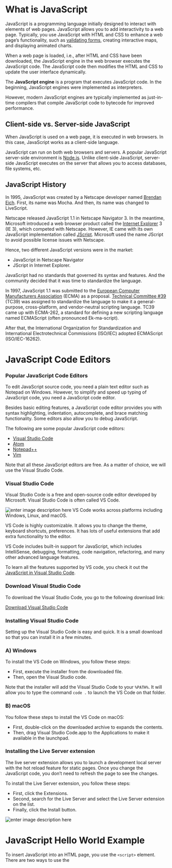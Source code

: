 
#  What is JavaScript

JavaScript is a programming language initially designed to interact with elements of web pages.
JavaScript allows you to add interactivity to a web page. Typically, you use JavaScript with HTML and CSS to enhance a web page’s functionality, such as [validating forms](https://www.javascripttutorial.net/javascript-dom/javascript-form-validation/), creating interactive maps, and displaying animated charts.

When a web page is loaded, i.e., after HTML and CSS have been downloaded, the JavaScript engine in the web browser executes the JavaScript code. The JavaScript code then modifies the HTML and CSS to update the user interface dynamically.

The **JavaScript engine** is a program that executes JavaScript code. In the beginning, JavaScript engines were implemented as interpreters.

However, modern JavaScript engines are typically implemented as just-in-time compilers that compile JavaScript code to bytecode for improved performance.

  

##  Client-side vs. Server-side JavaScript

When JavaScript is used on a web page, it is executed in web browsers. In this case, JavaScript works as a client-side language.

JavaScript can run on both web browsers and servers. A popular JavaScript server-side environment is [Node.js](https://www.javascripttutorial.net/nodejs-tutorial/). Unlike client-side JavaScript, server-side JavaScript executes on the server that allows you to access databases, file systems, etc.

## JavaScript History

In 1995, JavaScript was created by a Netscape developer named [Brendan Eich](https://en.wikipedia.org/wiki/Brendan_Eich). First, its name was Mocha. And then, its name was changed to LiveScript.

Netscape released JavaScript 1.1 in Netscape Navigator 3. In the meantime, Microsoft introduced a web browser product called the [Internet Explorer](https://en.wikipedia.org/wiki/Internet_Explorer) 3 (IE 3), which competed with Netscape. However, IE came with its own JavaScript implementation called [JScript](https://en.wikipedia.org/wiki/JScript). Microsoft used the name JScript to avoid possible license issues with Netscape.

Hence, two different JavaScript versions were in the market:

-   JavaScript in Netscape Navigator
-   JScript in Internet Explorer.

JavaScript had no standards that governed its syntax and features. And the community decided that it was time to standardize the language.

In 1997, JavaScript 1.1 was submitted to the [European Computer Manufacturers Association](https://www.ecma-international.org/) (ECMA) as a proposal. [Technical Committee #39](https://www.ecma-international.org/memento/tc39-m.htm) (TC39) was assigned to standardize the language to make it a general-purpose, cross-platform, and vendor-neutral scripting language.
TC39 came up with ECMA-262, a standard for defining a new scripting language named ECMAScript (often pronounced Ek-ma-script).

After that, the International Organization for Standardization and International Electrotechnical Commissions (ISO/IEC) adopted ECMAScript (ISO/IEC-16262).


# JavaScript Code Editors


### Popular JavaScript Code Editors
To edit JavaScript source code, you need a plain text editor such as Notepad on Windows. However, to simplify and speed up typing of JavaScript code, you need a JavaScript code editor.

Besides basic editing features, a JavaScript code editor provides you with syntax highlighting, indentation, autocomplete, and brace matching functionality. Some editors also allow you to debug JavaScript.

The following are some popular JavaScript code editors:
-   [Visual Studio Code](https://code.visualstudio.com/)
-   [Atom](https://atom.io/)
-   [Notepad++](https://notepad-plus-plus.org/)
-   [Vim](https://www.vim.org/)

Note that all these JavaScript editors are free. As a matter of choice, we will use the Visual Studio Code.

### Visual Studio Code

Visual Studio Code is a free and open-source code editor developed by Microsoft. Visual Studio Code is often called VS Code.

![enter image description here](https://www.javascripttutorial.net/wp-content/uploads/2019/12/JavaScript-Code-Editor-VS-Code.png)
VS Code works across platforms including Windows, Linux, and macOS.

VS Code is highly customizable. It allows you to change the theme, keyboard shortcuts, preferences. It has lots of useful extensions that add extra functionality to the editor.

VS Code includes built-in support for JavaScript, which includes IntelliSense, debugging, formatting, code navigation, refactoring, and many other advanced language features.

To learn all the features supported by VS code, you check it out the [JavaScript in Visual Studio Code](https://code.visualstudio.com/docs/languages/javascript).

### Download Visual Studio Code
To download the Visual Studio Code, you go to the following download link:

[Download Visual Studio Code](https://code.visualstudio.com/download)

### Installing Visual Studio Code

Setting up the Visual Studio Code is easy and quick. It is a small download so that you can install it in a few minutes.

### A) Windows

To install the VS Code on Windows, you follow these steps:

-   First, execute the installer from the downloaded file.
-   Then, open the Visual Studio code.

Note that the installer will add the Visual Studio Code to your `%PATH%`. It will allow you to type the command `code .` to launch the VS Code on that folder.

### B) macOS

You follow these steps to install the VS Code on macOS:

-   First, double-click on the downloaded archive to expands the contents.
-   Then, drag Visual Studio Code.app to the Applications to make it available in the launchpad.

### Installing the Live Server extension

The live server extension allows you to launch a development local server with the hot reload feature for static pages. Once you change the JavaScript code, you don’t need to refresh the page to see the changes.

To install the Live Server extension, you follow these steps:

-   First, click the Extensions.
-   Second, search for the Live Server and select the Live Server extension on the list.
-   Finally, click the Install button.

![enter image description here](https://www.javascripttutorial.net/wp-content/uploads/2020/04/Live-Server.png)

# JavaScript Hello World Example

To insert JavaScript into an HTML page, you use the `<script>` element. There are two ways to use the <script> element in an HTML page:

-   Embed JavaScript code directly into the HTML page.
-   Reference an external JavaScript code file..

### Embed JavaScript code in an HTML page
Placing JavaScript code inside the `<script>` element directly is not recommended and should be used only for proof of concept or testing purposes.

The JavaScript code in the `<script>` element is interpreted from top to bottom. For example:

    <!DOCTYPE html>
    <html lang="en">
    <head>
        <meta charset="UTF-8">
        <title>JavaScript Hello World Example</title>
        <script>
            alert('Hello, World!');
        </script>
    </head>
    <body>
    </body>
    </html>


In the `<script>` element, we use the **`alert()`** function to display the `Hello, World!` message.

### Include an external JavaScript file
To include a JavaScript from an external file:

-   First, create a file whose extension is `.js` e.g., `app.js` and place it in the `js` subfolder. Note that placing the JavaScript file in the `js` folder is not required however it is a good practice.
-   Then, use the URL to the JavasScript source code file in the `src` attribute of the `<script>` element.

The following shows the contents of the app.js file:

    alert('Hello, World!');

And the following shows the `helloworld.html` file:

    <!DOCTYPE html>
    <html lang="en">
    <head>
        <meta charset="UTF-8">
        <title>JavaScript Hello World Example</title>
        <script src="js/app.js"></script>
    </head>
    <body>
    
    </body>
    </html>

If you launch the `helloworld.html` file in the web browser, you will see an alert that displays the `Hello, World!` message.

Note that you can load a JavaScript file from a remote server. This allows you to serve up JavaScript from various domains e.g., content delivery network (CDN) to speed up the page.

When you have multiple JavaScript files on a page, the JavaScript engine interprets the files in the order that they appear. For example:

    <script src="js/service.js"></script>
    <script src="js/app.js"></script>

In this example, JavaScript engine will interpret the `service.js` and the `app.js` files in sequence. It completes interpreting the `service.js` file first before interpreting the `app.js` file.

For the page that includes many external JavaScript files, the blank page is shown during the page rendering phase.

To avoid this, you include the JavaScript file just before the `</body>` tag as shown in this example:

    <!DOCTYPE html>
    <html lang="en">
    <head>
        <meta charset="UTF-8">
        <title>JavaScript Hello World Example</title>
    </head>
    <body>
     
       <!-- end of page content here-->
       <script src="js/service.js"></script>
       <script src="js/app.js"></script>
    </body>
    </html>

### The async and defer attributes
To change how the browser load and execute JavaScript files, you use one of two attributes of the `<script>` element `async` and `defer`.

These attributes take effect only on the external script files. The `async` attribute instructs the web browser to execute the JavaScript file asynchronously. The `async` attribute does not guarantee the script files to execute in the order that they appear. For example:

    <script async src="service.js"></script>
    <script async src="app.js"></script>

The `app.js` file might execute before the `service.js` file. Therefore, you must ensure that there is no dependency between them.
The `defer` attribute requests the web browser to execute the script file after the HTML document has been parsed.

    <!DOCTYPE html>
    <html lang="en">
    <head>
        <meta charset="UTF-8">
        <title>JavaScript defer demonstration</title>
        <script defer src="defer-script.js"></script>
    </head>
    <body>
    </body>
    </html>

Even though we place the `<script>` element in the `<head>` section, the script will wait for the browser to receive the closing tag `<html>` to start executing.

### Summary

-   Use `<script>` element to include a JavaScript file in a HTML page.
-   The `async` attribute of the `<script>` element instructs the web browser to fetch the JavaScript file in parallel and then parse and execute as soon as the JavaScript file is available.
-   The `defer` attribute of the `<script>` element allows the web browser to execute the JavaScript file after the document has been parsed.

# JavaScript Syntax


### Statements

A statement is a code that declares a variable or instructs the JavaScript engine to do a task. A simple statement is terminated by a semicolon (`;`).

Although the semicolon (`;`) is optional; you should always use it to terminate a statement. For example, the following [declares a variable](https://www.javascripttutorial.net/javascript-variables/) and shows it to the console:

    let message = "Welcome to JavaScript";
    console.log(message);
    
### Blocks

A block is a sequence of zero or more simple statements. A block is delimited by a pair of curly brackets `{}`. For example:

    if (window.localStorage) {
      console.log('The local storage is supported');
    }

### Comments

Comments allow you to add notes or hints to JavaScript code. When executing the code, the JavaScript engine ignores the comments.

JavaScript supports single-line and block comments.

### Single-line comments

A single-line comment starts with two forward-slashes characters (`//`). A single-line comment makes all the text following the `//` on the same line into a comment. For example:

    // this is a single-line comment

### Block comments

A delimited comment begins with a forward slash and asterisk `/*` and ends with the opposite `*/` as in the following example:

    /* This is a block comment
    that can span multiple lines */

### Keywords & Reserved words
JavaScript defines a list of reserved keywords that have specific uses. Therefore, you cannot use the reserved keywords as identifiers or property names by rules.

The following table shows the JavaScript reserved words defined in ECMA-262:

![enter image description here](https://github.com/gitmag-group-admin/javascript-basic/blob/main/1.PNG?raw=truec)
### Declare a variable
To declare a variable, you use the `var` keyword followed by the variable name as follows:

    var message;

A variable name can be any valid identifier. By default, the `message` variable has a special value [`undefined`](https://www.javascripttutorial.net/javascript-data-types/#undefined) if you have not assigned a value to it.

Variable names follow these rules:
-   Variable names are case-sensitive. This means that the `message` and `Message` are different variables.
-   Variable names can only contain letters, numbers, underscores, or dollar signs and cannot contain spaces. Also, variable names must begin with a letter, an underscore (`_`) or a dollar sign (`$)`.
-   Variable names cannot use the reserved words.

By convention, variable names use camelcase like `message`, `yourAge`, and `myName`.

JavaScript is a dynamically typed language. This means that you don’t need to specify the variable’s [type](https://www.javascripttutorial.net/javascript-data-types/) in the declaration like other static typed languages such as Java or [C#](https://www.csharptutorial.net/csharp-tutorial/csharp-variables/).

Starting in ES6, you can use the `let` keyword to declare a variable like this:

    let message;
It’s a good practice to use the `let` keyword to declare a variable. Later, you’ll learn the differences [between `var` and `let` keywords](https://www.javascripttutorial.net/es6/difference-between-var-and-let/). And you should not worry about it for now.

### Initialize a variable
Once you have declared a variable, you can initialize it with a value. To initialize a variable, you specify the variable name, followed by an equals sign (`=`) and a value.

For example, The following declares the `message` variable and initializes it with a literal string `"Hello"`:

    let message;
    message = "Hello";
To declare and initialize a variable at the same time, you use the following syntax:

    let variableName = value;
For example, the following statement declares the `message` variable and initializes it with the literal string `"Hello"`:

    let message = "Hello";

### Change a variable

Once you initialize a variable, you can change its value by assigning a different value. For example:

    let message = "Hello";
    message = 'Bye';

### Constants
A constant holds a value that doesn’t change. To declare a constant, you use the const keyword. When defining a constant, you need to initialize it with a value. For example:

    const workday = 5;
Once defining a constant, you cannot change its value.

The following example attempts to change the value of the workday constant to 4 and causes an error:

    workday = 2;
Error:

    Uncaught TypeError: Assignment to constant variable.


# JavaScript Data Types

JavaScript has the primitive data types:
-   [`null`](https://www.javascripttutorial.net/javascript-data-types/#null)
-   [`undefined`](https://www.javascripttutorial.net/javascript-data-types/#undefined)
-   [`boolean`](https://www.javascripttutorial.net/javascript-data-types/#boolean)
-   [`number`](https://www.javascripttutorial.net/javascript-data-types/#number)
-   [`string`](https://www.javascripttutorial.net/javascript-data-types/#string)
- and a complex data type [`object`](https://www.javascripttutorial.net/javascript-data-types/#object).

JavaScript is a dynamically typed language. It means that a [variable](https://www.javascripttutorial.net/javascript-variables/) doesn’t associate with a type. In other words, a variable can hold a value of different types. For example:

    let counter = 120; // counter is a number
    counter = false;   // counter is now a boolean
    counter = "foo";   // counter is now a string
To get the current type of the value that the variable stores, you use the `[typeof](https://www.javascripttutorial.net/javascript-typeof/)` operator:

    let counter = 120;
    console.log(typeof(counter)); // "number"
    
    counter = false; 
    console.log(typeof(counter)); // "boolean"
    
    counter = "Hi";
    console.log(typeof(counter)); // "string"

Output:

    "number"
    "boolean"
    "string"

### The undefined type

The `undefined` type is a primitive type that has only one value `undefined`. By default, when a variable is declared but not initialized, it is assigned the value of `undefined`.

Consider the following example:

    let counter;
    console.log(counter);        // undefined
    console.log(typeof counter); // undefined

In this example, the `counter` is a variable. Since `counter` hasn’t been initialized, it is assigned the value `undefined`. The type of `counter` is also `undefined`.

It’s important to note that the `typeof` operator also returns `undefined` when you call it on a variable that hasn’t been declared:

    console.log(typeof undeclaredVar); // undefined

### The null type
The `null` type is the second primitive data type that also has only one value `null`. For example:

    let obj = null;
    console.log(typeof obj); // object
JavaScript defines that `null` is equal to `undefined` as follows:

    console.log(null == undefined); // true
### The number type
JavaScript uses the `number` type to represent both integer and floating-point numbers.

The following statement declares a variable and initializes its value with an integer:

    let num = 100;
To represent a floating-point number, you include a decimal point followed by at least one number. For example:

    let price= 12.5; 
    let discount = 0.05;
Note that JavaScript automatically converts a floating-point number into an integer number if the number appears to be a whole number.

The reason is that Javascript always wants to use less memory since a floating-point value uses twice as much memory as an integer value. For example:

    let price = 200.00; // interpreted as an integer 200
To get the range of the number type, you use `Number.MIN_VALUE` and `Number.MAX_VALUE`. For example:

    console.log(Number.MAX_VALUE); // 1.7976931348623157e+308
    console.log(Number.MIN_VALUE); // 5e-324

Also, you can use `Infinity` and `-Infinity` to represent the infinite number. For example:

    console.log(Number.MAX_VALUE + Number.MAX_VALUE); // Infinity
    console.log(-Number.MAX_VALUE - Number.MAX_VALUE); // -Infinity

### NaN

`NaN` stands for Not a Number. It is a special numeric value that indicates an invalid number. For example, the division of a string by a number returns `NaN`:.

    console.log('a'/2); // NaN;

The `NaN` has two special characteristics:

-   Any operation with `NaN` returns `NaN`.
-   The `NaN` does not equal any value, including itself.

Here are some examples:

    console.log(NaN/2); // NaN
    console.log(NaN == NaN); // false

### The string type

In JavaScript, a string is a sequence of zero or more characters. A string literal begins and ends with either a single quote(`'`) or a double quote (`"`).

A string that begins with a double quote must end with a double quote. Likewise, a string that begins with a single quote must also end with a single quote:

    let greeting = 'Hi';
    let message  = "Bye";
If you want to single quote or double quotes in a literal string, you need to use the backslash to escape it. For example:

    let message = 'I\'m also a valid string'; // use \ to escape the single quote (')
JavaScript strings are immutable. This means that it cannot be modified once created. However, you can create a new string from an existing string. For example:

    let str = 'JavaScript';
    str = str + ' String';
In this example:

-   First, declare the `str` variable and initialize it to a string of `'JavaScript'`.
-   Second, use the `+` operator to combine `'JavaScript'` with `' String'` to make its value as `'Javascript String'`.

Behind the scene, the JavaScript engine creates a new string that holds the new string `'JavaScript String'` and destroys the original strings `'JavaScript'` and `' String'`.

The following example attempts to change the first character of the string JavaScript:

    let s = 'JavaScript';
    s[0] = 'j';
    console.log(s)
The output is:

    'JavaScript'
But not:

    `'javaScript'`
### The boolean type
The `boolean` type has two literal values: `true` and `false` in lowercase. The following example declares two variables that hold the boolean values.

    let inProgress = true;
    let completed = false;
    
    console.log(typeof completed); // boolean

JavaScript allows values of other types to be converted into boolean values of `true` or `false`.

To convert a value of another data type into a boolean value, you use the [`Boolean()`](https://www.javascripttutorial.net/javascript-boolean/) function. 
For example:

    console.log(Boolean('Hi'));// true
    console.log(Boolean(''));  // false
    
    console.log(Boolean(20));  // true
    console.log(Boolean(Infinity));  // true
    console.log(Boolean(0));  // false
    
    console.log(Boolean({foo: 100}));  // true on non-empty object
    console.log(Boolean(null));// false

### The object type
In JavaScript, an [object](https://www.javascripttutorial.net/home/javascript-objects/) is a collection of [properties](https://www.javascripttutorial.net/home/javascript-object-properties/), where each property is defined as a key-value pair.

The following example defines an empty object using the object literal syntax:

    let emptyObject = {};
The following example defines the `person` object with two properties: `firstName` and `lastName`.

    let person = {
        firstName: 'John',
        lastName: 'Doe'
    };
A property name of an object can be any string. You can use quotes around the property name if it is not a valid identifier.

For example, if the person object has a property `first-name`, you must place it in the quotes such as `"first-name"`.

A property of an object can hold an object. For example:

    let contact = {
        firstName: 'John',
        lastName: 'Doe',
        email: 'john.doe@example.com',
        phone: '(408)-555-9999',
        address: {
            building: '4000',
            street: 'North 1st street',
            city: 'San Jose',
            state: 'CA',
            country: 'USA'
        }
    }
The `contact` object has the `firstName`, `lastName`, `email`, `phone`, and `address` properties.

The `address` property itself holds an object that has `building`, `street`, `city`, `state`, and `country` properties.

To access a object’s property, you can use

-   The dot notation (`.`)
-   The array-like notation (`[]`).

The following example uses the dot notation (`.`) to access the `firstName` and `lastName` properties of the `contact` object.

    console.log(contact.firstName);
    console.log(contact.lastName);
If you reference a property that does not exist, you’ll get an `undefined` value. For example:

    console.log(contact.age); // undefined
The following example uses the array-like notation to access the `email` and `phone` properties of the `contact` object.

    console.log(contact['phone']); // '(408)-555-9999'
    console.log(contact['email']); // 'john.doe@example.com'

# JavaScript Arrays
### Introduction to JavaScript arrays

In JavaScript, an array is an ordered list of values. Each value is called an element specified by an index.

![enter image description here](https://www.javascripttutorial.net/wp-content/uploads/2020/09/JavaScript-Array.png)
An JavaScript array has the following characteristics:

1.  First, an array can hold values of mixed types. For example, you can have an array that stores elements with the types number, string, and boolean.
2.  Second, the size of an array is dynamic and auto-growing. In other words, you don’t need to specify the array size upfront.

### Creating JavaScript arrays

JavaScript provides you with two ways to create an array. The first one is to use the `Array` constructor as follows:

    let scores = new Array();
The `scores` array is empty, which does hold any elements.

If you know the number of elements that the array will hold, you can create an array with an initial size as shown in the following example:

    let scores = Array(10);
To create an array and initialize it with some elements, you pass the elements as a comma-separated list into the `Array()` constructor.

For example, the following creates the `scores` array that has five elements (or numbers):

    let scores = new Array(9,10,8,7,6);
However, when you pass a value of another type like `string` into the `Array()` constructor, you create an array with an element of that value. For example:

    let athletes = new Array(3); // creates an array with initial size 3
    let scores = new Array(1, 2, 3); // create an array with three numbers 1,2 3
    let signs = new Array('Red'); // creates an array with one element 'Red'
JavaScript allows you to omit the `new` operator when you use the Array() constructor. For example, the following statement creates the `artists` array.

    let artists = Array();
In practice, you’ll rarely use the `Array()` constructor to create an array.

The more preferred way to create an array is to use the array literal notation:

    let arrayName = [element1, element2, element3, ...];
The array literal form uses the square brackets `[]` to wrap a comma-separated list of elements.

The following example creates the `colors` array that holds string elements:

    let colors = ['red', 'green', 'blue'];
To create an empty array, you use square brackets without specifying any element like this:

    let emptyArray = [];
### Accessing JavaScript array elements

JavaScript arrays are zero-based indexed. In other words, the first element of an array starts at index 0, the second element starts at index 1, and so on.

To access an element in an array, you specify an index in the square brackets `[]`:

    arrayName[index]
The following shows how to access the elements of the `mountains` array:

    let mountains = ['Everest', 'Fuji', 'Nanga Parbat'];
    
    console.log(mountains[0]); // 'Everest'
    console.log(mountains[1]); // 'Fuji'
    console.log(mountains[2]); // 'Nanga Parbat'
Output:

    [ 'Everest', 'Fuji', 'K2' ]

### Getting the array size

Typically, the `[length](https://www.javascripttutorial.net/javascript-array-length/)` property of an array returns the number of elements. The following example shows how to use the `length` property:

    let mountains = ['Everest', 'Fuji', 'Nanga Parbat'];
    console.log(mountains.length); // 3

### Basic operations on arrays

The following explains some basic operations on arrays. And you’ll learn advanced operations such as `[map()](https://www.javascripttutorial.net/javascript-array-map/)`, `[filter()](https://www.javascripttutorial.net/javascript-array-filter/)`, and `[reduce()](https://www.javascripttutorial.net/javascript-array-reduce/)` in the next tutorials.

### 1) Adding an element to the end of an array

To add an element to the end of an array, you use the `push()` method:

    let seas = ['Black Sea', 'Caribbean Sea', 'North Sea', 'Baltic Sea'];
    seas.push('Red Sea');
    
    console.log(seas); 
Output:

    [ 'Black Sea', 'Caribbean Sea', 'North Sea', 'Baltic Sea', 'Red Sea' ]

### 2) Adding an element to the beginning of an array

To add an element to the beginning of an array, you use the `unshift()` method:

    let seas = ['Black Sea', 'Caribbean Sea', 'North Sea', 'Baltic Sea'];
    seas.unshift('Red Sea');
    
    console.log(seas);

Output:

    [ 'Red Sea', 'Black Sea', 'Caribbean Sea', 'North Sea', 'Baltic Sea' ]
### 3) Removing an element from the end of an array
To remove an element from the end of an array, you use the `pop()` method:

    let seas = ['Black Sea', 'Caribbean Sea', 'North Sea', 'Baltic Sea'];
    const lastElement = seas.pop();
    console.log(lastElement); 

Output:

    Baltic Sea
### 4) Removing an element from the beginning of an array
To remove an element from the beginning of an array, you use the `shift()` method:

    let seas = ['Black Sea', 'Caribbean Sea', 'North Sea', 'Baltic Sea'];
    const firstElement = seas.shift();
    
    console.log(firstElement);
Output:

    Black Sea
### 5) Finding an index of an element in the array
To find the index of an element, you use the `indexOf()` method:

    let seas = ['Black Sea', 'Caribbean Sea', 'North Sea', 'Baltic Sea'];
    let index = seas.indexOf('North Sea');
    
    console.log(index); // 2
### 6) Check if an value is an array
To check if a value is an array, you use `Array.isArray()` method:

    console.log(Array.isArray(seas)); // true

# JavaScript Operators (1)



### Introduction to the JavaScript Arithmetic Operators

An arithmetic operator accepts numerical values as operands and returns a single numerical value. The numerical values can be literals or variables.

### Addition operator (+)

The addition operator returns the sum of two values. For example, the following uses the addition operator to calculate the sum of two numbers:

    let sum = 10 + 20;
    console.log(sum); // 30
Also, you can use the addition operator with two [variables](https://www.javascripttutorial.net/javascript-variables/). For example:

    let netPrice    = 9.99,
        shippingFee = 1.99;
    let grossPrice  = netPrice + shippingFee;
    
    console.log(grossPrice);
Output:

    11.98

If either value is a [string](https://www.javascripttutorial.net/string/), the addition operator uses the following rules:

-   If both values are strings, it concatenates the second string to the first one.
-   If one value is a string, it implicitly converts the numeric value into a string and conatenate two strings.

For example, the following uses the addition operator to add concatenate two strings:

    let x = '10',
        y = '20';
    let result = x + y;
    
    console.log(result);
Output:

    1020
The following example shows how to use the addition operator to calculate the sum of a number and a string:

    let result = 10 + '20';
    
    console.log(result);    
Output:

    `1020`
In this example, JavaScript converts the number `10` into a string `'10'` and concatenates the second string `'20'` to it.

### Subtraction operator (-)
The subtraction operator (`-`) subtracts one number from another. For example:

    let result = 30 - 10;
    console.log(result); // 20
If a value is a string, a boolean, null, or undefined, the JavaScript engine will:

-   First, convert the into a number using the Number() function.
-   Second, perform the subtraction.
- 
### Multiplication operator (*)
JavaScript uses the asterisk (*) to represent the multiplication operator. The multiplication operator multiplies two numbers and returns a single value. For example:

    let result = 2 * 3;
    console.log(result);
Output:

    6
If either value is not a number, the JavaScript engine implicitly converts it into a number using the `Number()` function and performs the multiplication. For example:

    let result = '5' * 2;
    
    console.log(result);
Output:

    10
### Divide operator (/)
Javascript uses the slash (`/`) character to represent the divide operator. The divide operator divides the first value by the second one. For example:

    let result = 20 / 10;
    
    console.log(result); // 2
If either value is not a number, the JavaScript engine converts it into a number for division. For example:

    let result = '20' / 2;
    console.log(result); // 10;

### JavaScript remainder operator
JavaScript uses the `%` to represent the remainder operator. The remainder operator returns the remainder left over when one value is divided by another value.

### JavaScript remainder operator examples
Let’s take some examples of using the JavaScript remainder operator.

#### 1) Using the remainder operator with positive dividend example

The following example shows how to use the remainder operator with a positive dividend:

    let remainder = 5 % -2;
    console.log(remainder); // 1
    
    remainder = 5 % 2;
    console.log(remainder); // 1

#### 2) Using the remainder operator with negative dividend example

The following example uses the remainder operator with a negative dividend:

    let remainder = -5 % 3;
    console.log(remainder); // -2
    
    remainder = -5 % -3;
    console.log(remainder); // -2

#### 3) Using the remainder operator special values
If a dividend is an `Infinity` and a divisor is a finite number, the remainder is `NaN`. For example:

    let remainder = Infinity % 2;
    console.log(remainder); // NaN

If a dividend is a finite number and a divisor is zero, the remainder is `NaN`:

    let remainder = 10 % 0;
    console.log(remainder); // NaN


### Using the remainder operator to check if a number is an odd number
To check if a number is an odd number, you use the remainder operator (`%`) like the following example:

    let num = 13;
    let isOdd = num % 2;
In this example, if the `num` is an odd number, the remainder is one. But if the `num` is an even number, the remainder is zero.

### JavaScript assignment operators
An assignment operator (`=`) assigns a value to a variable. The syntax of the assignment operator is as follows:

    let a = b;
In this syntax, JavaScript evaluates the expression `b` first and assigns the result to the variable `a`.

The following example declares the `counter` variable and initializes its value to zero:

    let counter = 0;
The following example increases the `counter` variable by one and assigns the result to the `counter` variable:

    let counter = 0;
    counter = counter + 1;

When evaluating the second statement, JavaScript evaluates the expression on the right hand first (`counter + 1`) and assigns the result to the `counter` variable. After the second assignment, the `counter` variable is `1`.

To make the code more concise, you can use the `+=` operator like this:

    let counter = 0;
    counter += 1;
In this syntax, you don’t have to repeat the `counter` variable twice in the assignment.

The following table illustrates assignment operators that are shorthand for another operator and the assignment:
![enter image description here](https://github.com/gitmag-group-admin/javascript-basic/blob/main/2.PNG?raw=true)
### Chaining JavaScript assignment operators
If you want to assign a single value to multiple variables, you can chain the assignment operators. For example:

    let a = 10, b = 20, c = 30;
    a = b = c; // all variables are 30

In this example, JavaScript evaluates from right to left. Therefore, it does the following:

    let a = 10, b = 20, c = 30;
    
    b = c; // b is 30
    a = b; // a is also 30 

### JavaScript unary operators
Unary operators work on one value. The following table shows the unary operators and their meanings:
![enter image description here](https://github.com/gitmag-group-admin/javascript-basic/blob/main/3.PNG?raw=true)
### Unary plus (+)
The unary plus operator is a simple plus sign (`+`). If you place the unary plus before a numeric value, it does nothing. For example

    let x = 10;
    let y = +x;
    
    console.log(y); // 10
the following uses the unary plus operator to convert the string `'10'` to the number `10`:

    let s = '10';
    console.log(+s); // 10
The following example uses the unary plus operator (`+`) converts a boolean value into a number, `false` to `0` and `true` to `1`.

    let f = false,
        t = true;
    
    console.log(+f); // 0
    console.log(+t); // 1

### Unary minus (-)
The unary minus operator is a single minus sign (`-`). If you apply the unary minus operator to a number, it negates the number. For example:

    let x = 10;
    let y = -x;
    
    console.log(y); // -10
If you apply the unary minus operator to a non-numeric value, it converts the value into a number using the same rules as the unary plus operator and then negates the value.

### Increment / Decrement operators
The increment operator has two plus signs (`++`) while the decrement operator has two minus signs (`--`).

Both increment and decrement operators have two versions: prefix and postfix. And you place the prefix and postfix versions of the increment or decrement operators before and after the variable to which they apply.

The following example uses the prefix increment operator to add one to a variable:

    let age = 25;
    ++age;
    
    console.log(age); // 26
It’s equivalent to the following:

    let age = 25;
    age = age + 1;
    console.log(age); // 26
The following example uses the prefix decrement operator to subtract one from a variable:

    let weight = 90;
    --weight;
    
    console.log(weight); // 89
It is equivalent to the following:

    let weight = 90;
    weight = weight - 1;
    
    console.log(weight); // 89
When you apply the prefix increment or decrement, JavaScript changes the variable before evaluating the statement. For example:

    let weight = 90;
    weight = ++weight + 5;
    
    console.log(weight); // 96

In this example:

-   First, increase the weight on the right-hand side so ++weight is 91
-   Second, add five to the ++weight that returns 96
-   Third, assign the result to the weight on the left-hand side.

Likewise, the following example uses a prefix decrement operator:

    let weight = 90;
    weight = --weight + 5;
    
    console.log(weight); // 94
In this example:

-   First, subtract one from the weight, –weight returns 89
-   Second, add five to the –weight that returns 94
-   Third, assign the result to the weight on the left-hand side.

The postfix increment or decrement operator changes the value after the statement is evaluated. For example:

    let weight = 90;
    let newWeight = weight++ + 5;
    
    console.log(newWeight); // 95
    console.log(weight); // 91
How it works.

-   First, add five to weight (90) and assign the result to the new weight (95)
-   Second, add one to the weight variable after the second statement completes, the weight becomes 91.
-   Third, output both newWeight and weight to the console.

When applying the increment/decrement operator to a non-numeric value, it performs the following steps :

-   First, convert the value into a number using the same rules as the unary plus (+) operator.
-   Then, add one to or subtract one from the value.


# JavaScript Operators (2)

### JavaScript Comparison Operators
To compare two values, you use a comparison operator. The following table shows the comparison operators in JavaScript:
  
![enter image description here](https://github.com/gitmag-group-admin/javascript-basic/blob/main/4.PNG?raw=true)
A comparison operator returns a [Boolean](https://www.javascripttutorial.net/javascript-boolean/) value indicating that the comparison is true or not. See the following example:

    let r1 = 20 > 10; // true
    let r2 = 20 < 10; // false
    let r3 = 10 == 10; // true
A comparison operator takes two values. If the types of the values are not comparable, the comparison operator converts them into values of comparable types according to specific rules.

### Compare numbers

If values are numbers, the comparison operators perform a numeric comparison. For example:

    let a = 10, 
        b = 20; 
    
    console.log(a >= b);  // false
    console.log(a == 10); // true

This example is straightforward. The variable `a` is `10`, `b` is `20`. The expression `a >= b` expression returns `false` and the expression `a == 10` expression returns `true`.

### Compare strings

If the operands are strings, JavaScript compares the character codes numerically one by one in the string.

    let name1 = 'alice',
        name2 = 'bob';    
    
    let result = name1 < name2;
    console.log(result); // true
    console.log(name1 == 'alice'); // true
Because JavaScript compares the character codes in the strings numerically, you may receive an unexpected result, for example:

    let f1 = 'apple',
        f2 = 'Banana';
    let result = f2 < f1;
    console.log(result); // true
In this example, `f2` is less than `f1` because the letter `B` has the character code `66` while the letter `a` has the character code `97`.

To fix this, you need to:

-   First, convert the strings into a common format, either lowercase or uppercase
-   Second, compare the converted values

For example:

    let f1 = 'apple',
        f2 = 'Banana';
    
    let result = f2.toLowerCase() < f1.toLowerCase();
    console.log(result); // false
Note that the `toLowerCase()` is a method of the String object that converts the string to lowercase.

### Compare a number with a value of another type

If a value is a number and the other is not, the comparison operator will convert the non-numeric value into a number and compare them numerically. For example:

    console.log(10 < '20'); // true
In this example, the comparison operator converts the string `'20'` into the number `20` and compares with the number 10. Here is an example:

    console.log(10 == '10'); // true
In this example, the comparison operator converts the string `'10'` into the number `10` and compares them numerically.

### Compare a Boolean with another value
If a value is a Boolean value, JavaScript converts it to a number and compares the converted value with the other value; `true` is converted to `1` and `false` is converted to `0`. For example:

    console.log(true > 0); // true
    console.log(false < 1); // true
    console.log(true > false); // true
    console.log(false > true); // false
    console.log(true >= true); // true
    console.log(true <= true); // true
    console.log(false <= false); // true
    console.log(false >= false); // true

In addition to the above rules, the equal (`==`) and not-equal(`!=`) operators also have the following rules.

### Strict equal (`===`) and not strict equal (`!==`)
Besides the comparison operators above, JavaScript provides the strict equal ( `===`) and not strict equal ( `!==`) operators.

![enter image description here](https://github.com/gitmag-group-admin/javascript-basic/blob/main/5.PNG?raw=true)
The strict equal and not strict equal operators behave like the equal and not equal operators except that they don’t convert the operand before comparison. See the following example:

    console.log("10" == 10); // true
    console.log("10" === 10); // false

In the first comparison, since we use the equality operator, JavaScript converts the string into the number and performs the comparison.

However, in the second comparison, we use the strict equal operator ( `===`), JavaScript doesn’t convert the string before comparison, therefore the result is `false`.

### JavaScript Logical Operators
The logical operators are important in JavaScript because they allow you to compare variables and do something based on the result of that comparison.
For example, if the result of the comparison is `true`, you can run a block of code; if it’s `false`, you can execute another code block.

JavaScript provides three logical operators:

-   ! (Logical NOT)
-   || (Logical OR)
-   && (Logical AND)

#### 1) The Logical NOT operator (!)
JavaScript uses an exclamation point `!` to represent the logical NOT operator. The `!` operator can be applied to a single value of any type, not just a Boolean value.

When you apply the `!` operator to a boolean value, the `!` returns `true` if the value is `false` and `false` if the value if `true`. For example:

    let eligible = false,
        required = true;
    
    console.log(!eligible);
    console.log(!required);
Output:

    true
    false

In this example, the `eligible` is `true` so `!eligible` returns `false`. And since the `required` is `true`, the `!required` returns `false`.

When you apply the `!` operator to a non-Boolean value. The `!` operator first converts the value to a [boolean](https://www.javascripttutorial.net/javascript-data-types/#boolean) value and then negates it.


The following demonstrates the results of the logical `!` operator when applying to a non-boolean value:

    console.log(!undefined); // true
    console.log(!null); // true
    console.log(!20); //false
    console.log(!0); //true
    console.log(!NaN); //true
    console.log(!{}); // false
    console.log(!''); //true
    console.log(!'OK'); //false
    console.log(!false); //true
    console.log(!true); //false

#### 2) The Logical AND operator (`&&`)
JavaScript uses the double ampersand (`&&`) to represent the logical AND operator. The following expression uses the `&&` operator:

    let result = a && b;
If `a` can be converted to `true`, the `&&` operator returns the `b`; otherwise, it returns the `a`. In fact, this rule is applied to all boolean values.

The following truth table illustrates the result of the `&&` operator when it is applied to two Boolean values:
![enter image description here](https://github.com/gitmag-group-admin/javascript-basic/blob/main/6.PNG?raw=true)
The result of the `&&` operator is true only if both values are `true`, otherwise, it is `false`. For example:

    let eligible = false,
        required = true;
    
    console.log(eligible && required); // false

In this example, the `eligible` is `false`, therefore, the value of the expression `eligible && required` is `false`.

See the following example:

    let eligible = true,
        required = true;
    
    console.log(eligible && required); // true

In this example, both `eligible` and `required` are `true`, therefore, the value of the expression `eligible && required` is `true`.

### The chain of `&&` operators
The following expression uses multiple `&&` operators:

    let result = value1 && value2 && value3;
The `&&` operator carries the following:

-   Evaluates values from left to right.
-   For each value, converts it to a boolean. If the result is `false`, stops and returns the original value.
-   If all values are truthy values, returns the last value.

In other words, The `&&` operator returns the first falsy value or the last value if none were found.

#### 3) The Logical OR operator (`||`)

JavaScript uses the double pipe `||` to represent the logical OR operator. You can apply the `||` operator to two values of any type:

    let result = a || b;
If `a` can be converted to `true`, returns `a`; else, returns `b`. This rule is also applied to boolean values.

The following truth table illustrates the result of the `||` operator based on the value of the operands:
![enter image description here](https://github.com/gitmag-group-admin/javascript-basic/blob/main/7.PNG?raw=true)
The `||` operator returns `false` if both values evaluate to `false`. In case either value is `true`, the `||` operator returns `true`. For example:

    let eligible = true,
        required = false;
    
    console.log(eligible || required); // true

The following expression applies the `||` operator to the two non-boolean values:

In this example, the eligible || required returns true because one of the values (`required`) is true. See another example:

    let eligible = false,
        required = false;
    
    console.log(eligible || required); // false

In this example, the expression `eligible || required` returns `false` because both values are `false`.

### The `||` operator is also short-circuited
Similar to the `&&` operator, the `||` operator is short-circuited. It means that if the first value evaluates to `true`, the `&&` operator doesn’t evaluate the second one.

### The chain of `||` operators

The following example shows how to use multiple || operators in an expression:

    let result = value1 || value2 || value3;
The `||` operator does the following:

-   Evaluates values from left to right.
-   For each value, converts it to a boolean value. If the result of the conversion is `true`, stops and returns the value.
-   If all values have been evaluated to `false`, returns the last value.

In other words, the chain of the `||` operators returns the first truthy value or the last one if no truthy value was found.

# JavaScript if
### Introduction to the JavaScript if statement
The `if` statement executes block if a condition is `true`. The following shows the syntax of the `if` statement:

    if( condition )
       statement;
The `condition` can be a value or an expression. Typically, the condition evaluates to a [Boolean](https://www.javascripttutorial.net/javascript-data-types/#boolean) value, which is `true` or `false`.

If the `condition` evaluates to `true`, the `if` statement executes the `statement`. Otherwise, the `if` statement passes the control to the next statement after it.

If the `condition` evaluates to a non-Boolean value, JavaScript implicitly converts its result to a Boolean value by calling the [`Boolean()`](https://www.javascripttutorial.net/javascript-boolean/) function.

If you have more than one statement to execute, you need to use wrap them in a block using a pair of curly braces as follows:

    if (condition) {
      // statements to execute
    }
However, it’s a good practice to always use curly braces with the `if` statement. By doing this, you make your code easier to maintain and avoid possible mistakes.

### JavaScript if statement examples
The following example uses the `if` statement to check if the age is equal to or greater than `18`:

    let age = 18;
    if (age >= 18) {
      console.log('You can sign up');
    }
Output:

    `You can sign up`

How it works.

First, declare and initialize the [variable](https://www.javascripttutorial.net/javascript-variables/) `age` to `18`:

    let age = 18;

Second, check if the age is greater or equal to `18` using the `if` statement. Because the expression `age >= 18` is `true`, the code inside the `if` statement executes that outputs a message to the console:

    if (age >= 18) {
      console.log('You can sign up');
    }
The following example also uses the `if` statement. However, the `age` is `16` which causes the condition to evaluate to `false`. Therefore, you won’t see any message in the output:

    let age = 16;
    if (age >= 18) {
      console.log('You can sign up');
    }

### Nested if statement
It’s possible to use an `if` statement inside another `if` statement. For example:

    let age = 16;
    let state = 'CA';
    
    if (state == 'CA') {
      if (age >= 16) {
        console.log('You can drive.');
      }
    }
Output:

    You can drive.

### Introduction to the JavaScript if…else statement
The `[if]` statement executes a block if a condition is `true`. When the condition is `false`, it does nothing. But if you want to execute a statement if the condition is `false`, you can use an `if...else` statement.

The following shows the syntax of the `if...else` statement:

    if( condition ) {
      // ...
    } else { 
      // ...
    }
In this syntax, the `condition` is a value or an expression that evaluates to `true` or `false`. If the condition is `true`, the `if...else` statement executes the block that follows the `if` branch.

If the condition is `false`, the `if...else` statement executes the block that follows the `else` branch.

Typically, the `condition` evaluates to a boolean value, which is `true` or `false`. However, if it evaluates to a non-boolean value, the `if...else` statement will convert it to the boolean value.

### JavaScript if…else statement examples
The following example uses the `if...else` statement to check if the age is greater than or equal to 18:

    let age = 18;
    
    if (age >= 18) {
      console.log('You can sign up.');
    } else {
      console.log('You must be at least 18 to sign up.');
    }
In this example, the `age` is `18`. Therefore, the expression `age >= 18` is `true`. Hence, you’ll see the following message in the console:

    You can sign up.
The following example is the same as above except that the `age` is `18` instead of `16`:

    let age = 16;
    
    if (age >= 18) {
      console.log('You can sign up.');
    } else {
      console.log('You must be at least 18 to sign up.');
    }
Output:

    `You must be at least 18 to sign up.`
In this example, the `age` is `16`. Therefore, the expression `age >= 18` evaluates to `false`. Hence, the statement in the `else` branch executes that output the message to the console.

The following example uses a logical operator AND (&&) as the condition in the if block:

    let age = 16;
    let country = 'USA';
    
    if (age >= 16 && country === 'USA') {
      console.log('You can get a driving license.');
    } else {
      console.log('You are not eligible to get a driving license.');
    }
Because the age is 16 and the country is the USA, the following expression returns true.

    age >= 16 && country === 'USA'
And you see the following output:

    You can get a driving license.

### Introduction to the JavaScript if else if statement
The `[if]` an [if…else](https://www.javascripttutorial.net/javascript-if-else/) statements accept a single condition and execute the `if` or `else` block accordingly based on the condition.

To check multiple conditions and execute the corresponding block if a condition is `true`, you use the `if...else...if` statement like this:

    if (condition1) {
      // ...
    } else if (condition2) {
      // ...
    } else if (condition3) {
      //...
    } else {
      //...
    }

In this syntax, the `if...else...if` statement has three conditions. In theory, you can have as many conditions as you want to, where each `else...if` branch has a condition.

The `if...else...if` statement checks the conditions from top to bottom and executes the corresponding block if the condition is `true`.

The `if...else...if` statement stops evaluating the remaining conditions as soon as a condition is `true`. For example, if the `condition2` is `true`, the `if...else...if` statement won’t evaluate the `condition3`.

If all the conditions are `false`, the `if...else...if` statement executes the block in the `else` branch.

### JavaScript if else if examples
Let’s take some examples of using the `if...else...if` statement.

#### 1) A simple JavaScript if…else…if statement example

The following example uses the `if...else...if` statement to get the month name from a month number:

    let month = 6;
    let monthName;
    
    if (month == 1) {
      monthName = 'Jan';
    } else if (month == 2) {
      monthName = 'Feb';
    } else if (month == 3) {
      monthName = 'Mar';
    } else if (month == 4) {
      monthName = 'Apr';
    } else if (month == 5) {
      monthName = 'May';
    } else if (month == 6) {
      monthName = 'Jun';
    } else if (month == 7) {
      monthName = 'Jul';
    } else if (month == 8) {
      monthName = 'Aug';
    } else if (month == 9) {
      monthName = 'Sep';
    } else if (month == 10) {
      monthName = 'Oct';
    } else if (month == 11) {
      monthName = 'Nov';
    } else if (month == 12) {
      monthName = 'Dec';
    } else {
      monthName = 'Invalid month';
    }
    console.log(monthName);
Output:

```
Jun
```

In this example, we compare the month with 12 numbers from 1 to 12 and assign the corresponding month name to the `monthName` variable.

Since the month is `6`, the expression `month==6` evaluates to `true`. Therefore, the `if...else...if` statement assigns the literal string `'Jun'` to the `monthName` variable. Therefore, you see `Jun` in the console.

If you change the month to a number that is not between 1 and 12, you’ll see the `Invalid Month` in the console because the `else` clause will execute.

#### 2) Using JavaScript if…else…if statement to calculate the body mass index
The following example calculates a body mass index (BMI) of a person. It uses the `if...else...if` statement to determine the weight status based on the BMI:

    let weight = 70; // kg
    let height = 1.72; // meter
    
    // calculate the body mass index (BMI)
    let bmi = weight / (height * height);
    
    let weightStatus;
    
    if (bmi < 18.5) {
      weightStatus = 'Underweight';
    } else if (bmi >= 18.5 && bmi <= 24.9) {
      weightStatus = 'Healthy Weight';
    } else if (bmi >= 25 && bmi <= 29.9) {
      weightStatus = 'Overweight';
    } else {
      weightStatus = 'Obesity';
    }
    
    console.log(weightStatus);

Output:

    `Healthy Weight`
How it works.

-   First, declare two variables that hold the weight in kilogram and height in meter. In a realworld application, you’ll get these values from a web form.
-   Second, calculate the body mass index by dividing the weight by the square of the height.
-   Third, determine the weight status based on the BMI using the `if...else..if` statement.
-   Finally, output the weight status to the console.

### Introduction to JavaScript ternary

When you want to execute a block if a condition evaluates to `true`, you often use an [if…else](https://www.javascripttutorial.net/javascript-if-else/) statement. For example:

    let age = 18;
    let message;
    
    if (age >= 16) {
      message = 'You can drive.';
    } else {
      message = 'You cannot drive.';
    }
    
    console.log(message);

In this example, we show a message that a person can drive if the age is greater than or equal to 16. Alternatively, you can use a ternary operator instead of the [if-else](https://www.javascripttutorial.net/javascript-if-else/) statement like this:

    let age = 18;
    let message;
    
    age >= 16 ? (message = 'You can drive.') : (message = 'You cannot drive.');
    
    console.log(message);

Or you can use the ternary operator in an expression as follows:

    let age = 18;
    let message;
    
    message = age >= 16 ? 'You can drive.' : 'You cannot drive.';
    
    console.log(message);

Here’s the syntax of the ternary operator:

    `condition ? expressionIfTrue : expressionIfFalse;`
In this syntax, the `condition` is an expression that evaluates to a Boolean value, either `true` or `false`.

If the condition is `true`, the first expression (`expresionIfTrue`) executes. If it is false, the second expression (`expressionIfFalse`) executes.

The following shows the syntax of the ternary operator used in an expression:

    `let variableName = condition ? expressionIfTrue : expressionIfFalse;`
In this syntax, if the `condition` is `true`, the `variableName` will take the result of the first expression (`expressionIfTrue`) or `expressionIfFalse` otherwise.

### JavaScript ternary operator examples

Let’s take some examples of using the ternary operator.

#### 1) Using the JavaScript ternary operator to perform multiple statements

The following example uses the ternary operator to perform multiple operations, where each operation is separated by a comma. For example:

    let authenticated = true;
    let nextURL = authenticated
      ? (alert('You will redirect to admin area'), '/admin')
      : (alert('Access denied'), '/403');
    
    // redirect to nextURL here
    console.log(nextURL); // '/admin'

In this example, the returned value of the ternary operator is the last value in the comma-separated list.
#### 2) Simplifying ternary operator example
See the following example:

    let locked = 1;
    let canChange = locked != 1 ? true : false;

If the `locked` is 1, then the `canChange` variable is set to `false`, otherwise, it is set to `true`. In this case, you can simplify it by using a Boolean expression as follows:

    let locked = 1;
    let canChange = locked != 1;

#### 3) Using multiple JavaScript ternary operators example
The following example shows how to use two ternary operators in the same expression:

    let speed = 90;
    let message = speed >= 120 ? 'Too Fast' : speed >= 80 ? 'Fast' : 'OK';
    
    console.log(message);
Output:
```javascript
Fast
```

It’s a good practice to use the ternary operator when it makes the code easier to read. If the logic contains many `if...else` statements, you should avoid using the ternary operators.

# JavaScript switch case
### Introduction to the JavaScript switch case statement
The `switch` statement evaluates an `expression`, compares its result with `case` values, and executes the statement associated with the matching `case` value.

The following illustrates the syntax of the `switch` statement:

    switch (expression) {
        case value1:
            statement1;
            break;
        case value2:
            statement2;
            break;
        case value3:
            statement3;
            break;
        default:
            statement;
    }

How it works.

-   First, evaluate the `expression` inside the parentheses after the `switch` keyword.
-   Second, compare the result of the expression with the `value1`, `value2`, … in the `case` branches from top to bottom. The `switch` statement uses the strict comparison (`===`).
-   Third, execute the statement in the `case` branch where the result of the `expression` equals the value that follows the `case` keyword. The [`break`](https://www.javascripttutorial.net/javascript-break/) statement exits the `switch` statement. If you skip the `break` statement, the code execution falls through the original `case` branch into the next one. If the result of the `expression` does not strictly equal to any value, the `switch` statement will execute the `statement` in the `default` branch.

That the `switch` statement will stop comparing the `expression`‘s result with the remaining case values as long as it finds a match.

The `switch` statement is like the [if…else…if](https://www.javascripttutorial.net/javascript-if-else-if/) statement. But it has more readable syntax.

In practice, you often use a `switch` statement to replace a complex `if...else...if` statement to make the code more readable.

Technically, the `switch` statement is equivalent to the following `if...else...if` statement:

    if (expression === value1) {
      statement1;
    } else if (expression === value2) {
      statement2;
    } else if (expression === value3) {
      statement3;
    } else {
      statement;
    }

### JavaScript switch case examples
Let’s take some examples of using the JavaScript `switch` statement.

#### 1) Using JavaScript switch statement to get the day of the week
The following example uses the `switch` statement to get the day of the week based on a day number:

    let day = 3;
    let dayName;
    
    switch (day) {
      case 1:
        dayName = 'Sunday';
        break;
      case 2:
        dayName = 'Monday';
        break;
      case 3:
        dayName = 'Tuesday';
        break;
      case 4:
        dayName = 'Wednesday';
        break;
      case 5:
        dayName = 'Thursday';
        break;
      case 6:
        dayName = 'Friday';
        break;
      case 7:
        dayName = 'Saturday';
        break;
      default:
        dayName = 'Invalid day';
    }
    
    console.log(dayName); // Tuesday

Output:

    Tuesday
    
How it works.

First, declare the day variable that holds the day number and the day name variable (dayName).

Second, get the day of the week based on the day number using the `switch` statement. If the day is `1`, the day of the week is `Sunday`. If the day is `2`, the day of the week is `Monday`, and so on.

Third, output the day of the week to the console.

#### 2) Using the JavaScript switch statement to get the day count based of a month

The following example uses the `switch` statement to get the day count of a month:

    let year = 2016;
    let month = 2;
    let dayCount;
    
    switch (month) {
      case 1:
      case 3:
      case 5:
      case 7:
      case 8:
      case 10:
      case 12:
        dayCount = 31;
        break;
      case 4:
      case 6:
      case 9:
      case 11:
        dayCount = 30;
        break;
      case 2:
        // leap year
        if ((year % 4 == 0 && !(year % 100 == 0)) || year % 400 == 0) {
          dayCount = 29;
        } else {
          dayCount = 28;
        }
        break;
      default:
        dayCount = -1; // invalid month
    }
    
    console.log(dayCount); // 29

In this example, we have four cases:

-   If the month is 1, 3,5, 7, 8, 10, or 12, the number of days in a month is 31.
-   If the month is 4, 6, 9, or 11, the number of days in that month is 30.
-   If the month is 2, and the year is not the leap year, the number of days is 28. If the year is the leap year, the number of days is 29.
-   If the month is not in the valid range (1-12), the `default` branch executes and sets the `dayCount` variable to -1, which indicates the invalid month.

# JavaScript while Loop and  do…while Loop

### Introduction to the JavaScript while loop statement
The JavaScript `while` statement creates a loop that executes a block as long as a condition evaluates to `true`.

The following illustrates the syntax of the `while` statement:

    while (expression) {
        // statement
    }

The `while` statement evaluates the `expression` before each iteration of the loop.

If the `expression` evaluates to `true`, the `while` statement executes the `statement`. Otherwise, the `while` loop exits.

Because the `while` loop evaluates the `expression` before each iteration, it is known as a pretest loop.

If the `expression` evaluates to `false` before the loop enters, the `while` loop will never execute.

### JavaScript while loop example
The following example uses the `while` statement to output the odd numbers between 1 and 10 to the console:

    let count = 1;
    while (count < 10) {
        console.log(count);
        count +=2;
    }

Output:

    1
    3
    5
    7
    9

How the script works

-   First, declare and initialize the `count` variable to `1`.
-   Second, execute the statement inside the loop if the `count` variable is less than `10`. In each iteration, ouput the count to the console and increase the count by `2`.
-   Third, after `5` iterations, the `count` is `11`. Therefore, the condition `count < 10` is `false`, the loop exits.

### Introduction to the JavaScript do…while statement

The `do...while` loop statement creates a loop that executes a block until a condition evaluates to `false`.

The following statement illustrates the syntax of the `do...while` loop:

    do {
      statement;
    } while(expression);

Unlike the [`while`](https://www.javascripttutorial.net/javascript-while-loop/) loop, the `do-while` loop always executes the `statement` at least once before evaluating the `expression`.

Because the `do...while` loop evaluates expression after each iteration, it’s often referred to as a post-test loop.

Inside the loop body, you need to make changes to some [variables](https://www.javascripttutorial.net/javascript-variables/) to ensure that the `expression` is `false` after some iterations. Otherwise, you’ll have an indefinite loop.

Note that starting with ES6+, the trailing semicolon (`;`) after the `while(expression)` is optional. So you can use the following syntax:

    do {
      statement;
    } while(expression)

In practice, you often use the `do...while` statement when you want to execute the loop body at least once before checking the condition.

### JavaScript do while statement examples

Let’s take some examples of using the do…while statement.

#### 1) Simple JavaScript do while statement example

The following example uses the `do...while` statement to output five numbers from 0 to 4 to the console:

    let count = 0;
    do {
      console.log(count);
      count++;
    } while (count < 5)

Output:

    0
    1
    2
    3
    4

In this example:

-   First, declare and initialize the `count` variable to zero.
-   Second, show the `count` and increase its value by one in each iteration until its value is greater or equal 5.

#### 2) Using the JavaScript do while statement to make a simple number guessing game

The following example uses the `do...while` statement to generate a number guessing game.

The script generates a random integer between 1 and 10. And you have to make a number of guesses until your number matches the random number.

    // generate a secret number between 1 and 10
    const MIN = 1;
    const MAX = 10;
    
    let secretNumber = Math.floor(Math.random() * (MAX - MIN + 1)) + MIN;
    
    let guesses = 0; // for storing the number of guesses
    let hint = ''; // for storing hint
    let number = 0;
    do {
      // get input from user
      let input = prompt(`Please enter a number between ${MIN} and ${MAX}` + hint);
    
      // get the integer
      number = parseInt(input);
    
      // increase the number of guesses
      guesses++;
    
      // check input number with the secret number
      //  provide hint if needed
      if (number > secretNumber) {
        hint = ', and less than ' + number;
      } else if (number < secretNumber) {
        hint = ', and greater than ' + number;
      } else if (number == secretNumber) {
        alert(`Bravo! you're correct after ${guesses} guess(es).`);
      }
    } while (number != secretNumber);

How it works.

-   First, generate a random number between 1 and 10.
-   Second, [prompt](https://www.javascripttutorial.net/javascript-bom/javascript-prompt/) for input an integer and compare it with the secret number. If they are not equal, show a hint. Otherwise, display the congratulation message.

# JavaScript for Loop

### Introduction to the JavaScript for loop statement

The `for` loop statement creates a loop with three optional expressions. The following illustrates the syntax of the `for` loop statement:

    for (initializer; condition; iterator) {
        // statements
    }

#### 1) iterator
The `for` statement executes the `initializer` only once the loop starts. Typically, you declare and initialize a local loop variable in the initializer.

#### 2) condition
The `condition` is a boolean expression that determines whether the `for` should execute the next iteration.

The `for` statement evaluates the `condition` before each iteration. If the condition is `true` (or is not present), it executes the next iteration. Otherwise, it’ll end the loop.

#### 3) iterator
The `for` statement executes the `iterator` after each iteration.

In the `for` loop, the three expressions are optional. The following shows the `for` loop without any 

    expressions:
    for ( ; ; ) {
       // statements
    }

### JavaScript for loop examples
Let’s take some examples of using the `for` loop statement.

#### 1) A simple JavaScript for loop example

The following example uses the `for` loop statement to show numbers from 1 to 4 to console:

    for (let i = 1; i < 5; i++) {
      console.log(i);
    }

Output:

    1
    2
    3
    4

How it works.

-   First, declare a variable `counter` and initialize it to 1.
-   Second, display the value of `counter` in the console if `counter` is less than 5.
-   Third, increase the value of `counter` by one in each iteration of the loop.

#### 2) Using the JavaScript for loop without the initializer example
The following example uses a `for` loop that has no initializer expression:

    let j = 1;
    for (; j < 10; j += 2) {
      console.log(j);
    }

Output:

    1
    3
    5
    7
    9

#### 3) Using the JavaScript for loop without the condition example
Similar to the `initializer` expression, the `condition` expression is optional. If you omit the `condition` expression, you need to use a `[break]` statement to terminate the loop.

    for (let j = 1; ; j += 2) {
      console.log(j);
      if (j > 10) {
        break;
      }
    }

Output:

    1
    3
    5
    7
    9
    11

#### 3) Using the JavaScript for loop statement without any expression example
All three expressions of the `for` loop statements are optional. Therefore, you can omit all of them. For example:

    let j = 1;
    for (;;) {
      if (j > 10) {
        break;
      }
      console.log(j);
      j += 2;
    }

Output:

    1
    3
    5
    7
    9

#### 4) Using the JavaScript for loop without the loop body example
JavaScript allows the `for` statement to have an empty statement. In this case, you place a semicolon (`;`) immediately after the `for` statement.

For example, the following uses a for loop to calculate the sum of 10 numbers from 1 to 10:

    let sum = 0;
    for (let i = 0; i <= 9; i++, sum += i);
    console.log(sum);

Output:
```
55
```

# JavaScript break, continue, Comma Operator

### The label statement
In JavaScript, you can label a statement for later use. Here’s the syntax of the `label` statement:

    label: statement;

In this syntax, the label can be any valid identifier. For example, the following shows how to label a `for` loop using the `outer` label:

    outer: for (let i = 0; i < 5; i++) {
        console.log(i);
    }

Once defining a label, you can reference it in the `break` or `continue` statement.

### Introduction to JavaScript break statement

The `break` statement prematurely terminates a loop such as `for`, `do...while`, and `while` loop, a `switch`, or a `label` statement. Here’s the syntax of the `break` statement:

    break [label];
In this syntax, the `label` is optional if you use the `break` statement in a loop or `switch`. However, if you use the `break` statement with a label statement, you need to specify it.

This tutorial focuses on how to use the `break` statement to terminate the loop prematurely.

### Using JavaScript break statement in a for loop
The following `for` loop statement outputs five numbers from `0` to `4`:
```javascript
for (let i = 0; i < 5; i++) {
  console.log(i);
}
```
Output:
```
0
1
2
3
4
```

To terminate the `for` loop prematurely, you can use a `break` statement. For example, the following illustrates how to use a `break` statement inside a `for` loop:
```javascript
for (let i = 0; i < 5; i++) {
  console.log(i);
  if (i == 2) {
    break;
  }
}
```

Output:
```
0
1
2
```
In this example, we use an `if` statement inside the loop. If the current value of `i` is `2`, the `if` statement executes the `break` statement that terminates the loop.

### Using the break statement to terminate a nested loop
A nested loop has one loop inside another. For example, the following uses a nested `for` loop to output a pair of numbers from `1` to `3`:

```javascript
for (let i = 1; i <= 3; i++) {
  for (let j = 1; j <= 3; j++) {
    console.log(i, j);
  }
}
```

Output:

```
1 1
1 2
1 3
2 1
2 2
2 3
3 1
3 2
3 3
```
If you use a `break` statement inside an inner loop, it only terminates the enclosing loop. For example:
```javascript
for (let i = 1; i <= 3; i++) {
  for (let j = 1; j <= 3; j++) {
    if (i + j == 4) {
      break;
    }
    console.log(i, j);
  }
}
```
Output:
```
1 1
1 2
2 1
```
In this example, if the sum of `i` and `j` is `4`, the `break` statement terminates the inner loop. To terminate the nested loop, you use a label statement. For example:
```javascript
outer: for (let i = 1; i <= 3; i++) {
  for (let j = 1; j <= 3; j++) {
    if (i + j == 4) {
      break outer;
    }
    console.log(i, j);
  }
}
```
Output:
```
1 1
1 2
```
In this example, we label the outer loop with the label `outer`. Inside the inner loop, we specify the `outer` label in the `break` statement. The `break` statement to terminate the nested loop if the sum of `i` and `j` is `4`.

### Using JavaScript break statement in a while loop

The following output five numbers from 1 to 5 to the console using a `while` loop:
```javascript
let i = 0;

while (i < 5) {
  i++;
  console.log(i);
}
```
Output:

```
1
2
3
4
5
```
Like a `for` loop, the `break` statement terminates a `while` loop prematurely. For example:
```javascript
let i = 0;

while (i < 5) {
  i++;
  console.log(i);
  if (i == 3) {
    break;
  }
}
```
Output:
```
1
2
3
```
In this example, when the current value of `i` is `3`, the `break` statement terminates the loop. Therefore, you see only three numbers in the output.

### Introduction to the JavaScript continue statement
The `continue` statement terminates the execution of the statement in the current iteration of a loop and immediately continues to the next iteration.

Here’s the syntax of the continue statement:

```javascript
continue [label];
```
In this syntax, the label is optional. It is a valid identifier associated with the label of a statement. For more, check out the `break` statement tutorial for more information on the label statement.

Typically, you use the `continue` with an `if` statement like this:

```javascript
// inside a loop
if(condition){
  continue;
}
```

In this syntax, the `if` statement specifies a condition to execute the `continue` statement inside a loop.
### Using the continue statement in a for loop

When using the `continue` statement in a `for` loop, it doesn’t terminate the loop entirely. Instead, it jumps to the `iterator` expression.

The following example uses a `continue` in a `for` loop to display the odd number in the console:
```javascript
for (let i = 0; i < 10; i++) {
  if (i % 2 === 0) {
    continue;
  }
  console.log(i);
}
```
Output:
```
1
3
5
7
9
```
In this example, the `for` loop iterates over the numbers from `0` to `9`.

The `i%2` returns the remainder of the division of the current value of `i` by `2`.

If the remainder is zero, the `if` statement executes the `continue` statement that skips the current iteration of the loop and jumps to the iterator expression `i++`. Otherwise, it outputs the value of `i` to the console.

### Using the continue statement in a while loop

When using the continue statement in a while loop, it doesn’t terminate the execution of the loop entirely. Instead, it jumps back to the condition.

The following example uses a continue statement in a while loop to display the odd numbers from 1 to 10:
```javascript
let i = 0;
while (i < 10) {
  i++;
  if (i % 2 === 0) {
    continue;
  }
  console.log(i);
}
```
Output:

```
1
3
5
7
9
```
### Using the continue statement with a label example
The `continue` statement can include an optional label like this:
```javascript
continue label;
```
The following nested loop displays pairs of numbers from 1 to 2:
```javascript
for (let i = 1; i < 4; i++) {
  for (let j = 1; j < 4; j++) {
    console.log(i, j);
  }
}
```
Output:
```
1 1
1 2
1 3
2 1
2 2
2 3
3 1
3 2
3 3
```
The following shows how to use the continue statement with a label:
```javascript
outer: for (let i = 1; i < 4; i++) {
  for (let j = 1; j < 4; j++) {
    if (i + j == 3) continue outer;
    console.log(i, j);
  }
}
```
Output:
```
1 1
3 1
3 2
3 3
```

### Introduction to the JavaScript comma operator
JavaScript uses a comma (`,`) to represent the comma operator. A comma operator takes two expressions, evaluates them from left to right, and returns the value of the right expression.

Here’s the syntax of the comma operator:
```
leftExpression, rightExpression
```
For example:
```javascript
let result = (10, 10 + 20);
console.log(result);
```
Output:
```
30
```
In this example, the 10, 10+20 returns the value of the right expression, which is 10+20. Therefore, the result value is 30.

See the following example:
```javascript
let x = 10;
let y = (x++, x + 1);

console.log(x, y);
```

Output:
`11 12`

In this example, we increase the value of `x` by one (`x++`), add one to `x` (`x+1`) and assign `x` to `y`. Therefore, `x` is `11`, and `y` is `12` after the statement.

However, to make the code more explicit, you can use two statements rather than one statement with a comma operator like this:

```javascript
let x = 10;
x++;
let y = x + 1;

console.log(x, y);
```
This code is more explicit.

In practice, you might want to use the comma operator inside a `for` loop to update multiple variables each time through the loop.

The following example uses the comma operator in a for loop to display an array of nine elements as a matrix of 3 rows and three columns:
```javascript
let board = [1, 2, 3, 4, 5, 6, 7, 8, 9];

let s = '';
for (let i = 0, j = 1; i < board.length; i++, j++) {
  s += board[i] + ' ';
  if (j % 3 == 0) {
    console.log(s);
    s = '';
  }
}
```
Output:

```
1 2 3
4 5 6
7 8 9
```

# JavaScript Functions
### Introduction to JavaScript functions
When developing an application, you often need to perform the same action in many places. For example, you may want to show a message whenever an error occurs.

To avoid repeating the same code all over places, you can use a function to wrap that code and reuse it.
### Declare a function
To declare a function, you use the `function` keyword, followed by the function name, a list of parameters, and the function body as follows:
```javascript
function functionName(parameters) {
    // function body
    // ...
}
```
The function name must be a valid JavaScript identifier. By convention, the function names are in camelCase and start with verbs like `getData()`, `fetchContents()`, and `isValid()`.

A function can accept zero, one, or multiple parameters. In the case of multiple parameters, you need to use a comma to separate two parameters.

The following declares a function `say()` that accepts no parameter:
```javascript
function say() {
}
```
The following declares a function named `square()` that accepts one parameter:
```javascript
function square(a) {
}
```
And the following declares a function named `add()` that accepts two parameters:
```javascript
function add(a, b) {
}
```
Inside the function body, you can write the code to implement an action. For example, the following `say()` function simply shows a message to the console:
```javascript
function say(message) {
    console.log(message);
}
```
In the body of the `say()` function, we call the `console.log()` function to output a message to the console.

### Calling a function

To use a function, you need to call it. Calling a function is also known as invoking a function. To call a function, you use its name followed by arguments enclosing in parentheses like this:
```javascript
functionName(arguments);
```
When calling a function, JavaScript executes the code inside the function body. For example, the following shows how to call the `say()` function:
```javascript
say('Hello');
```
In this example, we call the `say()` function and pass a literal string `'Hello'` into it.

### Parameters vs. Arguments
The terms parameters and arguments are often used interchangeably. However, they are essentially different.

When declaring a function, you specify the parameters. However, when calling a function, you pass the arguments that are corresponding to the parameters.

For example, in the `say()` function, the `message` is the parameter and the `'Hello'` string is an argument that corresponds to the `message` parameter.
### Returning a value
Every function in JavaScript implicitly returns `undefined` unless you explicitly specify a return value. For example:
```javascript
function say(message) {
    console.log(message);
}

let result = say('Hello');
console.log('Result:', result);
```
Output:
```javascript
Hello
Result: undefined
```
To specify a return value for a function, you use the `return` statement followed by an expression or a value, like this:
```javascript
return expression;
```
For example, the following `add()` function returns the sum of the two arguments:
```javascript
function add(a, b) {
    return a + b;
}
```
The following shows how to call the `add()` function:
```javascript
let sum = add(10, 20);
console.log('Sum:', sum);
```
Output:
```http
Sum: 30
```
The following example uses multiple `return` statements in a function to return different values based on conditions:
```javascript
function compare(a, b) {
    if (a > b) {
        return -1;
    } else if (a < b) {
        return 1;
    }
    return 0;
}
```
The `compare()` function compares two values. It returns:

-   -1 if the first argument is greater than the second one.
-   1 if the first argument is less than the second one.
-   0 if the first argument equals the second one.

The function immediately stops executing immediately when it reaches the `return` statement. Therefore, you can use the `return` statement without a value to exit the function prematurely, like this:
```javascript
function say(message) {
    // show nothing if the message is empty
    if (! message ) {
        return;
    }
    console.log(message);
}
```
In this example, if the `message` is blank (or `undefined`), the `say()` function will show nothing.

The function can return a single value. If you want to [return multiple values from a function](https://www.javascripttutorial.net/javascript-return-multiple-values/), you need to pack these values in an array or an object.

### Function hoisting

In JavaScript, you can use a function before declaring it. For example:
```javascript
showMe(); // a hoisting example

function showMe(){
    console.log('an hoisting example');
}
```
This feature is called [hoisting](https://www.javascripttutorial.net/javascript-hoisting/).

Function hoisting is a mechanism that the JavaScript engine physically moves function declarations to the top of the code before executing them.

The following shows the version of the code before the JavaScript engine executes it:

    `function showMe(){
        console.log('a hoisting example');
    }
    
    showMe(); // a hoisting example`

### Storing functions in variables
[Functions](https://www.javascripttutorial.net/javascript-function/) are first-class citizens in JavaScript. In other words, you can treat functions like values of other types.

The following defines the `add()` function and assigns the function name to the variable `sum`:
```javascript
function add(a, b) {
    return a + b;
}

let sum = add;
```

In the assignment statement, we don’t include the opening and closing parentheses at the end of the `add` identifier. We also don’t execute the function but reference the function.

By doing this, we can have two ways to execute the same function. For example, we can call it normally as follows:

```javascript
let result = add(10, 20);
```
Alternatively, we can all the `add()` function via the `sum` variable like this:

```javascript
let result = sum(10,20);
```
### Passing a function to another function

Because functions are values, you can pass a function as an argument into another function.

The following declares the `average()` function that takes three arguments. The third argument is a function:
```javascript
function average(a, b, fn) {
    return fn(a, b) / 2;
}
```
Now, you can pass the `sum` function to the `average()` function as follows:
```javascript
let result = average(10, 20, sum);
```
Put it all together:
```javascript
function add(a, b) {
    return a + b;
}

let sum = add;

function average(a, b, fn) {
    return fn(a, b) / 2;
}

let result = average(10, 20, sum);

console.log(result);
```
Output:
```
15
```

### Introduction to JavaScript anonymous functions
An anonymous function is a [function](https://www.javascripttutorial.net/javascript-function/) without a name. The following shows how to define an anonymous function:
```javascript
(function () {
   //...
});
```
Note that if you don’t place the anonymous function inside the `()`, you’ll get a syntax error. The `()` makes the anonymous function an expression that returns a function object.

An anonymous function is not accessible after its initial creation. Therefore, you often need to assign it to a variable.

For example, the following shows an anonymous function that displays a message
```javascript
let show = function() {
    console.log('Anonymous function');
};

show();
```
In this example, the anonymous function has no name between the `function` keyword and parentheses `()`. Because we need to call the anonymous function later, we assign the anonymous function to the `show` variable.

### Using anonymous functions as arguments
In practice, you often pass anonymous functions as arguments to other functions. For example:
```javascript
setTimeout(function() {
    console.log('Execute later after 1 second')
}, 1000);
```
In this example, we pass an anonymous function into the `setTimeout()` function. The `setTimeout()` function executes this anonymous function one second later.

### Immediately invoked function execution

If you want to create a function and execute it immediately after the declaration, you can declare an anonymous function like this:
```javascript
(function() {
    console.log('IIFE');
})();
```
How it works.

First, define a function expression:
```javascript
(function () {
    console.log('Immediately invoked function execution');
})
```
This expression returns a function.

Second, call the function by adding the trailing parentheses `()`:
```javascript
(function () {
    console.log('Immediately invoked function execution');
})();
```
and sometimes, you may want to pass arguments into it, like this:
```javascript
let person = {
    firstName: 'John',
    lastName: 'Doe'
};

(function () {
    console.log(person.firstName} + ' ' + person.lastName);
})(person);
```
### Arrow functions
ES6 introduced [arrow function](https://www.javascripttutorial.net/es6/javascript-arrow-function/) expression that provides a shorthand for declaring anonymous functions:

For example, this function:
```javascript
let show = function () {
    console.log('Anonymous function');
};
```
… can be shortened using the following arrow function:
```javascript
let show = () => console.log('Anonymous function');
```
Similarly, the following anonymous function:
```javascript
let add = function (a, b) {
    return a + b;
};
```
… is functionally equivalent to the following arrow function:
```javascript
let add = (a, b) => a + b;
```
# JavaScript Recursive Function
## Introduction to the JavaScript recursive functions
A recursive function is a [function](https://www.javascripttutorial.net/javascript-function/) that calls itself until it doesn’t. And this technique is called recursion.

Suppose that you have a function called `recurse()`. The `recurse()` is a recursive function if it calls itself inside its body, like this:
```javascript
function recurse() {
    // ...
    recurse();
    // ...
}
```
A recursive function always has a condition to stop calling itself. Otherwise, it will call itself indefinitely. So a recursive function typically looks like the following:
```javascript
function recurse() {
    if(condition) {
        // stop calling itself
        //...
    } else {
        recurse();
    }
}
```
Generally, you use recursive functions to break down a big problem into smaller ones. Typically, you will find the recursive functions in data structures like binary trees and graphs and algorithms such as binary search and quicksort.

### JavaScript recursive function examples
Let’s take some examples of using recursive functions.

#### 1) A simple JavaScript recursive function example

Suppose that you need to develop a function that counts down from a specified number to 1. For example, to count down from 3 to 1:
```
3
2
1
```
The following shows the `countDown()` function:
```javascript
function countDown(fromNumber) {
    console.log(fromNumber);
}

countDown(3);
```
This `countDown(3)` shows only the number 3.

To count down from the number 3 to 1, you can:

1.  show the number 3.
2.  and call the `countDown(2)` that shows the number 2.
3.  and call the `countDown(1)` that shows the number 1.

The following changes the `countDown()` to a recursive function:
```javascript
function countDown(fromNumber) {
    console.log(fromNumber);
    countDown(fromNumber-1);
}

countDown(3);
```
This `countDown(3)` will run until the call stack size is exceeded, like this:
```javascript
Uncaught RangeError: Maximum call stack size exceeded.
```
… because it doesn’t have the condition to stop calling itself.

The count down will stop when the next number is zero. Therefore, you add an [if condition](https://www.javascripttutorial.net/javascript-if/) as follows:
```javascript
function countDown(fromNumber) {
    console.log(fromNumber);

    let nextNumber = fromNumber - 1;

    if (nextNumber > 0) {
        countDown(nextNumber);
    }
}
countDown(3);
```
Output:
```
3
2
1
```
The `countDown()` seems to work as expected.

However, as mentioned in the [Function type tutorial](https://www.javascripttutorial.net/javascript-function-type/), the function’s name is a reference to the actual function object.

If the function name is set to `null` somewhere in the code, the recursive function will stop working.

For example, the following code will result in an error:
```javascript
let newYearCountDown = countDown;
// somewhere in the code
countDown = null;
// the following function call will cause an error
newYearCountDown(10);
```
Error:
`Uncaught TypeError: countDown is not a function`
How the script works:

-   First, assign the `countDown` function name to the variable `newYearCountDown`.
-   Second, set the `countDown` function reference to `null`.
-   Third, call the `newYearCountDown` function.

The code causes an error because the body of the `countDown()` function references the `countDown` function name, which was set to `null` at the time of calling the function.

To fix it, you can use a named function expression as follows:
```javascript
let countDown = function f(fromNumber) {
    console.log(fromNumber);

    let nextNumber = fromNumber - 1;

    if (nextNumber > 0) {
        f(nextNumber);
    }
}

let newYearCountDown = countDown;
countDown = null;
newYearCountDown(10);
```
#### 2) Calculate the sum of n natural numbers example

Suppose you need to calculate the sum of natural numbers from 1 to n using the recursion technique. To do that, you need to define the `sum()` recursively as follows:
```
sum(n) = n + sum(n-1)
sum(n-1) = n - 1 + sum(n-2)
...
sum(1) = 1
```
The following illustrates the `sum()` recursive function:
```javascript
function sum(n) {
  if (n <= 1) {
    return n;
  }
  return n + sum(n - 1);
}
```
# JavaScript Default Parameters
In JavaScript, default function parameters allow you to initialize named parameters with default values if no values or `undefined` are passed into the function.

    `function say(message='Hi') {
        console.log(message);
    }
    
    say(); // 'Hi'
    say('Hello') // 'Hello'`

The default value of the `message` paramater in the `say()` function is `'Hi'`.

### Arguments vs. Parameters
Sometimes, you can use the terms argument and parameter interchangeably. However, by definition, parameters are what you specify in the [function declaration](https://www.javascripttutorial.net/javascript-function/) whereas the arguments are what you pass into the function.

Consider the following `add()` function:
```javascript
function add(x, y) {
   return x + y;
}

add(100,200);
```
In this example, the `x` and `y` are the parameters of the `add()` function, and the values passed to the `add()` function `100` and `200` are the arguments.

### Setting JavaScript default parameters for a function

In JavaScript, a parameter has a default value of [undefined](https://www.javascripttutorial.net/javascript-data-types/#undefined). It means that if you don’t pass the arguments into the [function](https://www.javascripttutorial.net/javascript-function/), its parameters will have the default values of `undefined`.

See the following example:

    function say(message) {
        console.log(message);
    }
    
    say(); // undefined`

The `say()` function takes the `message` parameter. Because we didn’t pass any argument into the `say()` function, the value of the `message` parameter is `undefined`.

Suppose that you want to give the `message` parameter a default value 10.

A typical way for achieving this is to test parameter value and assign a default value if it is `undefined` using a [ternary operator](https://www.javascripttutorial.net/javascript-ternary-operator/):

    function say(message) {
        message = typeof message !== 'undefined' ? message : 'Hi';
        console.log(message);
    }
    say(); // 'Hi'

In this example, we didn’t pass any value into the `say()` function. Therefore, the default value of the message argument is `undefined`. Inside the function, we reassigned the `message` variable the `Hi` string.

ES6 provides you with an easier way to set the default values for the function parameters like this:
```javascript
function fn(param1=default1, param2=default2,..) {
}
```
In the syntax above, you use the [assignment operator](https://www.javascripttutorial.net/javascript-assignment-operators/) (`=`) and the default value after the parameter name to set a default value for that parameter. For example:

    function say(message='Hi') {
        console.log(message);
    }
    
    say(); // 'Hi'
    say(undefined); // 'Hi'
    say('Hello'); // 'Hello'

How it works.

-   In the first function call, we didn’t pass any argument into the `say()` function, therefore `message` parameter took the default value `'Hi'`.
-   In the second function call, we passed the `undefined` into the `say()` function, hence the `message` parameter also took the default value `'Hi'`.
-   In the third function call, we passed the `'Hello'` string into the `say()` function, therefore `message` parameter took the string `'Hello'` as the default value.

### More JavaScript default parameter examples

Let’s look at some more examples to learn some available options for setting default values of the function parameters.

#### 1) Passing undefined arguments

The following `createDiv()` function creates a new `<div>` element in the document with a specific height, width, and border-style:

    function createDiv(height = '100px', width = '100px', border = 'solid 1px red') {
        let div = document.createElement('div');
        div.style.height = height;
        div.style.width = width;
        div.style.border = border;
        document.body.appendChild(div);
        return div;
    }

The following doesn’t pass any arguments to the function so the `createDiv()` function uses the default values for the parameters.

```
createDiv();
```
Suppose you want to use the default values for the height and width parameters and specific border style. In this case, you need to pass `undefined` values to the first two parameters as follows:

```javascript
createDiv(undefined,undefined,'solid 5px blue');
```
#### 2) Evaluating default parameters

JavaScript engine evaluates the default arguments at the time you call the function. See the following example:

    function put(toy, toyBox = []) {
        toyBox.push(toy);
        return toyBox;
    }
    
    console.log(put('Toy Car'));
    // -> ['Toy Car']
    console.log(put('Teddy Bear'));
    // -> ['Teddy Bear'], not ['Toy Car','Teddy Bear']

The parameter can take a default value which is a result of a function.

Consider the following example:

    function date(d = today()) {
        console.log(d);
    }
    function today() {
        return (new Date()).toLocaleDateString("en-US");
    }
    date();

The `date()` function takes one parameter whose default value is the returned value of the `today()` function. The `today()` function returns today’s date in a specified string format.

When we declared the `date()` function, the `today()` function has not yet evaluated until we called the `date()` function.

We can use this feature to make arguments mandatory. If the caller doesn’t pass any argument, we throw an error as follows:

    function requiredArg() {
       throw new Error('The argument is required');
    }
    function add(x = requiredArg(), y = requiredArg()){
       return x + y;
    }
    
    add(10); // error
    add(10,20); // OK

#### 3) Using other parameters in default values
You can assign a parameter a default value that references other default parameters as shown in the following example:

    function add(x = 1, y = x, z = x + y) {
        return x + y + z;
    }
    
    console.log(add()); // 4

In the `add()` function:

-   The default value of the `y` is set to `x` parameter.
-   The default value of the `z` is the sum of `x` and `y`
-   The `add()` function returns the sum of `x`, `y`, and `z`.

The parameter list seems to have its own [scope](https://www.javascripttutorial.net/javascript-variable-scope/). If you reference the parameter that has not been initialized yet, you will get an error. For example:

    function subtract( x = y, y = 1 ) {
        return x - y;
    }
    subtract(10);

Error message:

    Uncaught ReferenceError: Cannot access 'y' before initialization

### Using functions

You can use a return value of a function as a default value for a parameter. For example:

    let taxRate = () => 0.1;
    let getPrice = function( price, tax = price * taxRate() ) {
        return price + tax;
    }
    
    let fullPrice = getPrice(100);
    console.log(fullPrice); // 110

In the `getPrice()` function, we called the `taxRate()` function to get the tax rate and use this tax rate to calculate the tax amount from the price.

### The arguments object

The value of the `arguments` object inside the function is the number of actual arguments that you pass to the function. For example:

    function add(x, y = 1, z = 2) {
        console.log( arguments.length );
        return x + y + z;
    }
    
    add(10); // 1
    add(10, 20); // 2
    add(10, 20, 30); // 3

Now, you should understand the JavaScript default function parameters and how to use them effectively.

# Javascript Object Methods
### Introduction to the JavaScript object methods

An object is a collection of key/value pairs or [properties](https://www.javascripttutorial.net/javascript-object-properties/). When the value is a function, the property becomes a method. Typically, you use methods to describe the object behaviors.

For example, the following adds the `greet` method to the `person` object:
```javascript
let person = {
    firstName: 'John',
    lastName: 'Doe'
};

person.greet = function () {
    console.log('Hello!');
}

person.greet();
```
Output:

    Hello!

In this example:

-   First, use a function expression to define a function and assign it to the `greet` property of the `person` object.
-   Then, call the method `greet()` method.

Besides using a function expression, you can define a function and assign it to an object like this:
```javascript
let person = {
    firstName: 'John',
    lastName: 'Doe'
};

function greet() {
    console.log('Hello, World!');
}

person.greet = greet;

person.greet();
```

In this example:

-   First, define the `greet()` function as a regular function.
-   Second, assign the function name to the the `greet` property of the `person` object.
-   Third, call the `greet()` method.

### Object method shorthand

JavaScript allows you to define methods of an object using the object literal syntax as shown in the following example:

```javascript
let person = {
    firstName: 'John',
    lastName: 'Doe',
    greet: function () {
        console.log('Hello, World!');
    }
};
```
ES6 provides you with the [concise method syntax](https://www.javascripttutorial.net/es6/object-literal-extensions/) that allows you to define a method for an object:
```javascript
let person = {
    firstName: 'John',
    lastName: 'Doe',
    greet() {
        console.log('Hello, World!');
    }
};

person.greet();
```
This syntax looks much cleaner and less verbose.

### The this value

Typically, methods need to access other properties of the object.

For example, you may want to define a method that returns the full name of the person object by concatenating the first name and last name.

Inside a method, the `this` value references the object that invokes the method. Therefore, you can access a property using the `this` value as follows:

```javascript
this.propertyName
```
The following example uses the `this` value in the `getFullName()` method:
```javascript
let person = {
    firstName: 'John',
    lastName: 'Doe',
    greet: function () {
        console.log('Hello, World!');
    },
    getFullName: function () {
        return this.firstName + ' ' + this.lastName;
    }
};


console.log(person.getFullName());
```
Output

    'John Doe'

# JavaScript Constructor Function

### Introduction to JavaScript constructor functions
In the [JavaScript objects tutorial](https://www.javascripttutorial.net/javascript-objects/), you learned how to use the object literal syntax to create a new object.

For example, the following creates a new person object with two properties `firstName` and `lastName`:
```javascript
let person = {
    firstName: 'John',
    lastName: 'Doe'
};
```
In practice, you often need to create many similar objects like the `person` object.

To do that, you can use a constructor function to define a custom type and the `new` operator to create multiple objects from this type.

Technically speaking, a constructor function is a regular [function](https://www.javascripttutorial.net/javascript-function/) with the following convention:

-   The name of a constructor function starts with a capital letter like `Person`, `Document`, etc.
-   A constructor function should be called only with the `new` operator.

The following example defines a constructor function called `Person`:
```javascript
function Person(firstName, lastName) {
    this.firstName = firstName;
    this.lastName = lastName;
}
```
In this example, the `Person` is the same as a regular function except that its name starts with the capital letter `P`.

To create a new instance of the `Person`, you use the `new` operator:
```javascript
let person = new Person('John','Doe');
```
Basically, the `new` operator does the following:

-   Create a new empty object and assign it to the `this` variable.
-   Assign the arguments `'John'` and `'Doe'` to the `firstName` and `lastName` properties of the object.
-   Return the `this` value.

It’s functionally equivalent to the following:
```javascript
function Person(firstName, lastName) {
    // this = {};

    // add properties to this
    this.firstName = firstName;
    this.lastName = lastName;

    // return this;
}
```
Therefore, the following statement:

```javascript
let person = new Person('John','Doe');
```
… returns the same result as the following statement:
```javascript
let person = {
    firstName: 'John',
    lastName: 'Doe'
};
```
However, the constructor function `Person` allows you to create multiple similar objects. For example:
```javascript
let person1 = new Person('Jane','Doe')
let person2 = new Person('James','Smith')
```
### Adding methods to JavaScript constructor functions
An object may have methods that manipulate its data. To add a method to an object created via the constructor function, you can use the `this` keyword. For example:
```javascript
function Person(firstName, lastName) {
    this.firstName = firstName;
    this.lastName = lastName;

    this.getFullName = function () {
        return this.firstName + " " + this.lastName;
    };
}
```
Now, you can create a new `Person` object and invoke the `getFullName()` method:
```javascript
let person = new Person("John", "Doe");
console.log(person.getFullName());
```
Output:
```
John Doe
```
The problem with the constructor function is that when you create multiple instances of the `Person`, the `this.getFullName()` is duplicated in every instance, which is not memory efficient.

To resolve this, you can use the [prototype](https://www.javascripttutorial.net/javascript-prototype/) so that all instances of a custom type can share the same methods.
### Returning from constructor functions

Typically, a constructor function implicitly returns `this` that set to the newly created object. But if it has a `return` statement, then here’s are the rules:

-   If `return` is called with an object, the constructor function returns that object instead of `this`.
-   If `return` is called with a value other than an object, it is ignored.

### Calling a constructor function without the `new` keyword

Technically, you can call a constructor function like a regular function without using the `new` keyword like this:
```javascript
let person = Person('John','Doe');
```
In this case, the `Person` just executes like a regular function. Therefore, the `this` inside the `Person` function doesn’t bind to the `person` variable but the [global object](https://www.javascripttutorial.net/es-next/javascript-globalthis/).

If you attempt to access the `firstName` or `lastName` property, you’ll get an error:
```css
console.log(person.firstName);
```
Error:

    TypeError: Cannot read property 'firstName' of undefined
Similarly, you cannot access the `getFullName()` method since it’s bound to the global object.
```css
person.getFullName();
```
Error:

    TypeError: Cannot read property 'getFullName' of undefined

To prevent a constructor function to be invoked without the `new` keyword, ES6 introduced the `[new.target](https://www.javascripttutorial.net/es6/javascript-new-target/)` property.

If a constructor function is called with the `new` keyword, the `new.target` returns a reference of the function. Otherwise, it returns `undefined`.

The following adds a statement inside the `Person` function to show the `new.target` to the console:

```javascript
function Person(firstName, lastName) {
    console.log(new.target);

    this.firstName = firstName;
    this.lastName  = lastName;

    this.getFullName = function () {
        return this.firstName + " " + this.lastName;
    };
}
```
The following returns `undefined` because the `Person` constructor function is called like a regular function:
```javascript
let person = Person("John", "Doe");
```
Output:
```javascript
undefined
```
However, the following returns a reference to the `Person` function because it’s called with the `new` keyword:
```javascript
let person = new Person("John", "Doe");
```
Output:
```json
[Function: Person]
```
By using the `new.target`, you can force the callers of the constructor function to use the `new` keyword. Otherwise, you can throw an error like this:
```javascript
function Person(firstName, lastName) {
    if (!new.target) {
        throw Error("Cannot be called without the new keyword");
    }

    this.firstName = firstName;
    this.lastName = lastName;
}
```
Alternatively, you can make the syntax more flexible by creating a new `Person` object if the users of the constructor function don’t use the `new` keyword:
```javascript
function Person(firstName, lastName) {
    if (!new.target) {
        return new Person(firstName, lastName);
    }

    this.firstName = firstName;
    this.lastName = lastName;
}

let person = Person("John", "Doe");

console.log(person.firstName);
```
This pattern is often used in JavaScript libraries and frameworks to make the syntax more flexible.


# Demystifying the JavaScript this Keyword
If you have been working with other programming languages such as Java, [C#](https://www.csharptutorial.net/csharp-tutorial/csharp-this/), or [PHP](https://www.phptutorial.net/php-oop/php-this/), you’re already familiar with the `this` keyword.

In these languages, the `this` keyword represents the current instance of the class. And it is only relevant within the class.

JavaScript also has `this` keyword. However, the `this` keyword in JavaScript behaves differently from other programming languages.

In JavaScript, you can use the `this` keyword in the [global and function contexts](https://www.javascripttutorial.net/javascript-execution-context/). Moreover, the behavior of the `this` keyword changes between strict and non-strict modes.

### What is this keyword
In general, the `this` references the object of which the function is a property. In other words, the `this` references the object that is currently calling the function.

Suppose you have an object called `counter` that has a method `next()`. When you call the `next()` method, you can access the `this` object.
```javascript
let counter = {
  count: 0,
  next: function () {
    return ++this.count;
  },
};

counter.next();
```
Inside the `next()` function, the `this` references the `counter` object. See the following method call:
```css
counter.next();
```
The `next()` is a function that is the property of the `counter` object. Therefore, inside the `next()` function, the `this` references the `counter` object.

### Global context
In the global context, the `this` references the [global object](https://www.javascripttutorial.net/es-next/javascript-globalthis/), which is the `window` object on the web browser or `global` object on Node.js.

This behavior is consistent in both strict and non-strict modes. Here’s the output on the web browser:

    console.log(this === window); // true

If you assign a property to `this` object in the global context, JavaScript will add the property to the global object as shown in the following example:

    this.color= 'Red';
    console.log(window.color); // 'Red'

### Function context

In JavaScript, you can call a [function](https://www.javascripttutorial.net/javascript-function/) in the following ways:

-   Function invocation
-   Method invocation
-   Constructor invocation
-   Indirect invocation

Each function invocation defines its own context. Therefore, the `this` behaves differently.

#### 1) Simple function invocation

In the non-strict mode, the `this` references the global object when the function is called as follows:
```javascript
function show() {
   console.log(this === window); // true
}

show();
```
When you call the `show()` function, the `this` references the [global object](https://www.javascripttutorial.net/es-next/javascript-globalthis/), which is the `window` on the web browser and `global` on Node.js.

Calling the `show()` function is the same as:
```javascript
window.show();
```
In the strict mode, JavaScript sets the `this` inside a function to `undefined`. For example:
```javascript
"use strict";

function show() {
    console.log(this === undefined);
}

show();
```
To enable the strict mode, you use the directive `"use strict"` at the beginning of the JavaScript file. If you want to apply the strict mode to a specific function only, you place it at the top of the function body.

Note that the strict mode has been available since ECMAScript 5.1. The `strict` mode applies to both function and nested functions. For example:
```javascript
function show() {
    "use strict";
    console.log(this === undefined); // true

    function display() {
        console.log(this === undefined); // true
    }
    display();
}

show();
```
Output:

    true
    true

In the `display()` inner function, the `this` also set to `undefined` as shown in the console.

### 2) Method invocation

When you call a method of an object, JavaScript sets `this` to the object that owns the method. See the following `car` object

    let car = {
        brand: 'Honda',
        getBrand: function () {
            return this.brand;
        }
    }
    
    console.log(car.getBrand()); // Honda

In this example, the `this` object in the `getBrand()` method references the `car` object.

Since a method is a property of an object which is a value, you can store it in a variable.
```javascript
let brand = car.getBrand;
```
And then call the method via the variable

    console.log(brand()); // undefined

You get `undefined` instead of `"Honda"` because when you call a method without specifying its object, JavaScript sets `this` to the global object in non-strict mode and `undefined` in the strict mode.

To fix this issue, you use the `[bind()](https://www.javascripttutorial.net/javascript-bind/)` method of the `Function.prototype` object. The `bind()` method creates a new function whose the `this` keyword is set to a specified value.
```javascript
let brand = car.getBrand.bind(car);
console.log(brand()); // Honda
```
In this example, when you call the `brand()` method, the `this` keyword is bound to the `car` object. For example:
```javascript
let car = {
    brand: 'Honda',
    getBrand: function () {
        return this.brand;
    }
}

let bike = {
    brand: 'Harley Davidson'
}

let brand = car.getBrand.bind(bike);
console.log(brand());
```
Output:

    Harley Davidson

In this example, the `bind()` method sets the `this` to the `bike` object, therefore, you see the value of the `brand` property of the `bike` object on the console.

### 3) Constructor invocation

When you use the `new` keyword to create an instance of a function object, you use the function as a constructor.

The following example declares a `Car` function, then invokes it as a constructor:

```javascript
function Car(brand) {
    this.brand = brand;
}

Car.prototype.getBrand = function () {
    return this.brand;
}

let car = new Car('Honda');
console.log(car.getBrand());
```
The expression `new Car('Honda')` is a constructor invocation of the `Car` function.

JavaScript creates a new object and sets `this` to the newly created object. This pattern works great with only one potential problem.

Now, you can invoke the `Car()` as a function or as a constructor. If you omit the `new` keyword as follows:

    var bmw = Car('BMW');
    console.log(bmw.brand);
    // => TypeError: Cannot read property 'brand' of undefined

Since the `this` value in the `Car()` sets to the global object, the `bmw.brand` returns `undefined`.

To make sure that the `Car()` function is always invoked using constructor invocation, you add a check at the beginning of the `Car()` function as follows:
```javascript
function Car(brand) {
    if (!(this instanceof Car)) {
        throw Error('Must use the new operator to call the function');
    }
    this.brand = brand;
}
```
ES6 introduced a meta-property named [`new.target`](https://www.javascripttutorial.net/es6/javascript-new-target/) that allows you to detect whether a function is invoked as a simple invocation or as a constructor.

You can modify the `Car()` function that uses the `new.target` metaproperty as follows:
```javascript
function Car(brand) {
    if (!new.target) {
        throw Error('Must use the new operator to call the function');
    }
    this.brand = brand;
}
```
### 4) Indirect Invocation
In JavaScript, [functions are first-class citizens](https://www.javascripttutorial.net/javascript-functions-are-first-class-citizens/). In other words, functions are objects, which are instances of the [Function type](https://www.javascripttutorial.net/javascript-function-type/).

The `Function` type has two methods: `call()` and `apply()` . These methods allow you to set the `this` value when calling a function. For example:

```javascript
function getBrand(prefix) {
    console.log(prefix + this.brand);
}

let honda = {
    brand: 'Honda'
};
let audi = {
    brand: 'Audi'
};

getBrand.call(honda, "It's a ");
getBrand.call(audi, "It's an ");
```
Output:
```php
It's a Honda
It's an Audi
```
In this example, we called the `getBrand()` function indirectly using the `call()` method of the `getBrand` function. We passed `honda` and `audi` object as the first argument of the `call()` method, therefore, we got the corresponding brand in each call.

The `apply()` method is similar to the `call()` method except that its second argument is an array of arguments.
```javascript
getBrand.apply(honda, ["It's a "]); // "It's a Honda"
getBrand.apply(audi, ["It's an "]); // "It's a Audi"
```
### Arrow functions

[ES6](https://www.javascripttutorial.net/es6/) introduced a new concept called [arrow function](https://www.javascripttutorial.net/es6/javascript-arrow-function/). In arrow functions, JavaScript sets the `this` lexically.

It means the arrow function does not create its own [execution context](https://www.javascripttutorial.net/javascript-execution-context/) but inherits the `this` from the outer function where the arrow function is defined. See the following example:

    let getThis = () => this;
    console.log(getThis() === window); // true
In this example, the `this` value is set to the global object i.e., `window` in the web browser.

Since an arrow function does not create its own execution context, defining a method using an arrow function will cause an issue. For example:
```javascript
function Car() {
  this.speed = 120;
}

Car.prototype.getSpeed = () => {
  return this.speed;
};

var car = new Car();
console.log(car.getSpeed());
```
Inside the `getSpeed()` method, the `this` value reference the global object, not the `Car` object but the global object doesn’t have a property called speed. Therefore, the `this.speed` in the `getSpeed()` method returns `undefined`.

# JavaScript Object Properties
### Object Property types

JavaScript specifies the characteristics of properties of [objects](https://www.javascripttutorial.net/javascript-objects/) via internal attributes surrounded by the two pairs of square brackets, e.g., `[[Enumerable]]`.

Objects have two types of properties: data and accessor properties.
#### 1) Data properties

A data property contains a single location for a data value. A data property has four attributes:

-   `[[Configurarable]]` – determines whether a property can be redefined or removed via `delete` operator.
-   `[[Enumerable]]` – indicates if a property can be returned in the `[for...in](https://www.javascripttutorial.net/javascript-for-in/)` loop.
-   `[[Writable]]` – specifies that the value of a property can be changed.
-   `[[Value]]` – contains the actual value of a property.

By default, the `[[Configurable]]` , `[[Enumerable]]`And `[[Writable]]` attributes set to `true` for all properties defined directly on an object. The default value of the`[[Value]]` attribute is `undefined`.

The following example creates a `person` object with two properties `firstName` and `lastName` with the configurable, enumerable, and writable attributes set to `true`. And their values are set to `'John'` and `'Doe'` respectively:
```javascript
let person = {
    firstName: 'John',
    lastName: 'Doe'
};
```
To change any attribute of a property, you use the `Object.defineProperty()` method.

The `Object.defineProperty()` method accepts three arguments:

-   An object.
-   A property name of the object.
-   A property descriptor object that has four properties: `configurable`, `enumerable`, `writable`, and `value`.

If you use the `Object.defineProperty()` method to define a property of the object, the default values of `[[Configurable]]`, `[[Enumerable]]`, and `[[Writable]]` are set to `false` unless otherwise specified.

The following example creates a `person` object with the `age` property:
```javascript
let person = {};
person.age = 25;
```
Since the default value of the `[[Configurable]]` attribute is set to `true`, you can remove it via the `delete` operator:
```javascript
delete person.age;
console.log(person.age);
```
Output:
```javascript
undefined
```
The following example creates a `person` object and adds the `ssn` property to it using the `Object.defineProperty()` method:
```javascript
'use strict';

let person = {};

Object.defineProperty(person, 'ssn', {
    configurable: false,
    value: '012-38-9119'
});

delete person.ssn;
```
Output:
```php
TypeError: Cannot delete property 'ssn' of #<Object>
```
In this example, the `configurable` attribute is set to `false`. herefore, deleting the `ssn` property causes an error.

Also, once you define a property as non-configurable, you cannot change it to configurable.

If you use the `Object.defineProperty()` method to change any attribute other than the writable, you’ll get an error. or example:
```javascript
'use strict';

let person = {};

Object.defineProperty(person, 'ssn', {
    configurable: false,
    value: '012-38-9119'
});


Object.defineProperty(person, 'ssn', {
    configurable: true
});
```
Output:
```javascript
TypeError: Cannot redefine property: ssn
```
By default, the `enumerable` attribute of all the properties defined on an object is `true`. t means that you can iterate over all object properties using the [`for...in`](https://www.javascripttutorial.net/javascript-for-in/) loop like this:
```javascript
let person = {};
person.age = 25;
person.ssn = '012-38-9119';

for (let property in person) {
    console.log(property);
}
```
Output:
```
age
ssn
```
The following makes the `ssn` property non-enumerable by setting the `enumerable` attribute to `false`.
```javascript
let person = {};
person.age = 25;
person.ssn = '012-38-9119';

Object.defineProperty(person, 'ssn', {
    enumerable: false
});

for (let prop in person) {
    console.log(prop);
}
```
Output
```
age
```
#### 2) Accessor properties

Similar to data properties, accessor properties also have `[[Configurable]]` and `[[Enumerable]]` attributes.

But the accessor properties have the `[[Get]]` and `[[Set]]` attributes instead of `[[Value]]` and `[[Writable]]`.

When you read data from an accessor property, the `[[Get]]` function is called automatically to return a value. The default return value of the `[[Get]]` function is `undefined`.

If you assign a value to an accessor property, the `[[Set]]` function is called automatically.

To define an accessor property, you must use the `Object.defineProperty()` method. or example:

```javascript
let person = {
    firstName: 'John',
    lastName: 'Doe'
}

Object.defineProperty(person, 'fullName', {
    get: function () {
        return this.firstName + ' ' + this.lastName;
    },
    set: function (value) {
        let parts = value.split(' ');
        if (parts.length == 2) {
            this.firstName = parts[0];
            this.lastName = parts[1];
        } else {
            throw 'Invalid name format';
        }
    }
});

console.log(person.fullName);
```
Output:

    'John Doe'

In this example:

-   First, define the `person` object that contains two properties: `firstName` and `lastName`.
-   Then, add the `fullName` property to the `person` object as an accessor property.

In the `fullname` accessor property:

-   The `[[Get]]` returns the full name that is the result of [concatenating](https://www.javascripttutorial.net/javascript-string-concat/) of `firstName`, `space`, and `lastName`.
-   The `[[Set]]` method [splits](https://www.javascripttutorial.net/javascript-string-split/) the argument by the space and assigns the `firstName` and `lastName` properties the corresponding parts of the name.
-   If the full name is not in the correct format i.e., first name, space, and last name, it will [throw an error](https://www.javascripttutorial.net/es6/promise-error-handling/).


### Define multiple properties: `Object.defineProperties()`

In ES5, you can define multiple properties in a single statement using the `Object.defineProperties()` method. or example:

```javascript
var product = {};

Object.defineProperties(product, {
    name: {
        value: 'Smartphone'
    },
    price: {
        value: 799
    },
    tax: {
        value: 0.1
    },
    netPrice: {
        get: function () {
            return this.price * (1 + this.tax);
        }
    }
});

console.log('The net price of a ' + product.name + ' is ' + product.netPrice.toFixed(2) + ' USD');
```
Output:

    The net price of a Smartphone is 878.90 USD

In this example, we defined three data properties: `name`, `price`, and `tax`, and one accessor property `netPrice` for the `product` object.

### JavaScript object property descriptor

The `Object.getOwnPropertyDescriptor()` method allows you to get the descriptor object of a property. The `Object.getOwnPropertyDescriptor()` method takes two arguments:

1.  An object
2.  A property of the object

It returns a descriptor object that describes a property. The descriptor object has four properties: configurable, enumerable, writable, and value.

The following example gets the descriptor object of the `name` property of the `product` object in the prior example.

```javascript
let person = {
    firstName: 'John',
    lastName: 'Doe'
};


let descriptor = Object.getOwnPropertyDescriptor(person, 'firstName');

console.log(descriptor);
```
Output:

```javascript
{ value: 'John',
  writable: true,
  enumerable: true,
  configurable: true }
```

# JavaScript for…in Loop, Object.values(), Object.entries()
### Introduction to JavaScript `for...in` loop

The `for...in` loop over the [enumerable properties](https://www.javascripttutorial.net/javascript-enumerable-properties/) that are keyed by strings of an [object](https://www.javascripttutorial.net/javascript-objects/). Note that a property can be keyed by a string or a [symbol](https://www.javascripttutorial.net/es6/symbol/).

A property is enumerable when its internal `enumerable` flag is set to `true`.

The `enumerable` flag defaults to `true` when a property is created via a simple assignment or via a property initializer:
```
object.propertyName = value;
```
or
```javascript
let obj = {
    propertyName: value,
    ...
};
```
The following shows the syntax of the `for...in` loop:
```javascript
for(const propertyName in object) {
    // ...
}
```
The `for...in` allows you to access each property and value of an object without knowing the specific name of the property. For example:

```javascript
var person = {
    firstName: 'John',
    lastName: 'Doe',
    ssn: '299-24-2351'
};

for(var prop in person) {
    console.log(prop + ':' + person[prop]);
}
```
Output:
```javascript
firstName:John
lastName:Doe
ssn:299-24-2351
```
In this example, we used the `for...in` loop to iterate over the properties of the person object. We accessed the value of each property using the following syntax:
```javascript
object[property];
```
### The `for...in` loop & Inheritance

When you loop over the properties of an object that [inherits](https://www.javascripttutorial.net/javascript-prototypal-inheritance/) from another object, the `for...in` statement goes up in the [prototype](https://www.javascripttutorial.net/javascript-prototype/) chain and enumerates over inherited properties. Consider the following example:
```javascript
var decoration = {
    color: 'red'
};

var circle = Object.create(decoration);
circle.radius = 10;


for(const prop in circle) {
    console.log(prop);
}
```
Output:

    radius
    color

The `circle` object has its own prototype that references the `decoration` object. Therefore, the `for...in` loop displays the properties of the `circle` object and its prototype.

If you want to enumerate only the [own properties](https://www.javascripttutorial.net/javascript-own-properties/) of an object, you use the `hasOwnProperty()` method:
```javascript
for(const prop in circle) {
    if(circle.hasOwnProperty(prop)) {
        console.log(prop);
    }
}
```
Output:

    radius

### The `for...in` loop and Array

It’s good practice to not use the `for...in` to iterate over an [array](https://www.javascripttutorial.net/javascript-array/), especially when the order of the array elements is important.

The following example works flawlessly:
```javascript
const items = [10 , 20, 30];
let total = 0;

for(const item in items) {
    total += items[item];
}
console.log(total); 
```
However, someone may set a property of the built-in [`Array`](https://www.javascripttutorial.net/javascript-array/) type in their libraries as follows:
```javascript
Array.prototype.foo = 100;
```
Hence, the `for...in` will not work correctly. For example:
```javascript
// somewhere else
Array.prototype.foo = 100;

const items = [10, 20, 30];
let total = 0;

for (var prop in items) {
  console.log({ prop, value: items[prop] });
  total += items[prop];
}
console.log(total);
```
Output:
```javascript
{ prop: '0', value: 10 }
{ prop: '1', value: 20 }
{ prop: '2', value: 30 }
{ prop: 'foo', value: 100 }
160
```
Or another example:
```javascript
var arr = [];
// set the third element to 3, other elements are `undefined`
arr[2] = 3; 

for (let i = 0; i < arr.length; i++) {
    console.log(arr[i]);    
}
```
The output shows three elements of the array, which is correct:

    undefined
    undefined
    3

However, the `for...in` loop ignores the first two elements:
```javascript
for (const key in arr) {
    console.log(arr[key]);
}
```
Output:

    3

The output shows only the third element, not the first two elements.

### JavaScript Object.values()
Prior to ES2017, you use a `for...in` loop and `Object.hasOwnProperty()` method to access values of [own](https://www.javascripttutorial.net/javascript-own-properties/) [enumerable properties](https://www.javascripttutorial.net/javascript-enumerable-properties/) of an [object](https://www.javascripttutorial.net/javascript-objects/). For example:

```javascript
const person = {
    firstName: 'John',
    lastName: 'Doe',
    age: 25
};

for (const key in person) {
    if (person.hasOwnProperty(key)) {
        const value = person[key];
        console.log(value);

    }
}
```
Output:
```
John
Doe
25
```
ES2017 introduces a new method called `Object.values()` that allows you to return an [array](https://www.javascripttutorial.net/javascript-array/) of own enumerable property’s values of an object.

The following shows the syntax of the `Object.values()`:
```javascript
Object.values(obj)
```
The `Object.values()` accepts an object and returns its own enumerable property’s values as an array. See the following example:
```javascript
const person = {
    firstName: 'John',
    lastName: 'Doe',
    age: 25
};

const profile = Object.values(person);

console.log(profile);
```
Output:
```json
[ 'John', 'Doe', 25 ]
```
## `Object.values()` vs. `for...in`

The `Object.values()` returns own enumerable properties while the `for...in` loop iterates properties in the prototype chain.

Technically, if you use the `for...in` loop with the `Object.hasOwnProperty()` method, you will get the same set of values as the `Object.values()`.

### Introduction to JavaScript `Object.entries()` method

ES2017 introduces the `Object.entries()` method that accepts an object and returns its own enumerable string-keyed property `[key, value]` pairs of the object.

Here is the syntax of the `Object.entries()` method:
```javascript
Object.entries()
```
See the following example:
```javascript
const ssn = Symbol('ssn');
const person = {
    firstName: 'John',
    lastName: 'Doe',
    age: 25,
    [ssn]: '123-345-789'
};

const kv = Object.entries(person);

console.log(kv);
```
Output:
```json
[
    ['firstName', 'John'],
    ['lastName', 'Doe'],
    ['age', 25]
]
```
In this example:

-   The firstName, lastName, and age are own enumerable string-keyed property of the person object, therefore, they are included in the result.
-   The `ssn` is not a string-key property of the person object, so it is not included in the result.

## `Object.entries()` vs. `for...in`

The main difference between the `Object.entries()` and the `for...in` loop is that the `for...in` loop also enumerates object [properties](https://www.javascripttutorial.net/javascript-object-properties/) in the [prototype chain](https://www.javascripttutorial.net/javascript-prototype/).


# JavaScript Factory Functions
### Introduction to the factory functions in JavaScript

A factory function is a [function](https://www.javascripttutorial.net/javascript-function/) that returns a new [object](https://www.javascripttutorial.net/javascript-objects/). The following creates a person object named `person1`:

```javascript
let person1 = {
  firstName: 'John',
  lastName: 'Doe',
  getFullName() {
    return this.firstName + ' ' + this.lastName;
  },
};

console.log(person1.getFullName());
```
Output:

    John Doe

The `person1` object has two properties: `firstName` and `lastName`, and one method `getFullName()` that returns the full name.

Suppose that you need to create another similar object called `person2`, you can duplicate the code as follows:
```javascript
let person2 = {
  firstName: 'Jane',
  lastName: 'Doe',
  getFullName() {
    return this.firstName + ' ' + this.lastName;
  },
};

console.log(person2.getFullName());
```
Output:

    Jane Doe

In this example, the `person1` and `person2` objects have the same properties and methods.

The problem is that the more objects you want to create, the more duplicate code you have.

To avoid copying the same code all over again, you can define a function that creates the `person` object:
```javascript
function createPerson(firstName, lastName) {
  return {
    firstName: firstName,
    lastName: lastName,
    getFullName() {
      return firstName + ' ' + lastName;
    },
  };
}
```
When a function creates and returns a new object, it is called a factory function. The `createPerson()` is a factory function because it returns a new `person` object.

The following show how to use the `createPerson()` factory function to create two objects `person1` and `person2`:
```javascript
function createPerson(firstName, lastName) {
  return {
    firstName: firstName,
    lastName: lastName,
    getFullName() {
      return firstName + ' ' + lastName;
    },
  };
}

let person1 = createPerson('John', 'Doe');
let person2 = createPerson('Jane', 'Doe');

console.log(person1.getFullName());
console.log(person2.getFullName());
```
By using the factory function, you create any number of the `person` objects without duplicating code.

When you create an object, the JavaScript engine allocates memory to it. If you create many `person` objects, the JavaScript engine needs lots of memory spaces to store these objects.

However, each `person` object has a copy of the same `getFullName()` method. It’s not efficient memory management.

To avoid duplicating the same `getFullName()` function in every object, you can remove the `getFullName()` method from the `person` object:
```javascript
function createPerson(firstName, lastName) {
    return {
        firstName: firstName,
        lastName: lastName
    }
}
```
And move this method to another object:
```javascript
var personActions = {
  getFullName() {
    return this.firstName + ' ' + this.lastName;
  },
};
```
And before calling the `getFullName()` method on the `person` object, you can assign the method of the `personActions` object to the `person` object as follows:
```javascript
let person1 = createPerson('John', 'Doe');
let person2 = createPerson('Jane', 'Doe');

person1.getFullName = personActions.getFullName;
person2.getFullName = personActions.getFullName;

console.log(person1.getFullName());
console.log(person2.getFullName());
```
This approach is not scalable if the object has many methods because you have to manually assign them individually. This is why the `Object.create()` method comes into play.

### The Object.create() method

The `Object.create()` method creates a new object using an existing object as the [prototype](https://www.javascripttutorial.net/javascript-prototype/) of the new object:
```javascript
Object.create(proto, [propertiesObject])
```
So you can use the `Object.create()` as follows:
```javascript
var personActions = {
  getFullName() {
    return this.firstName + ' ' + this.lastName;
  },
};

function createPerson(firstName, lastName) {
  let person = Object.create(personActions);
  person.firstName = firstName;
  person.lastName = lastName;
  return person;
}
```
Now, you can create `person` objects and call the methods of the `personActions` object:
```javascript
let person1 = createPerson('John', 'Doe');
let person2 = createPerson('Jane', 'Doe');

console.log(person1.getFullName());
console.log(person2.getFullName());
```
The code works perfectly fine. However, in practice, you will rarely use the factory functions. Instead, you use [classes](https://www.javascripttutorial.net/es6/javascript-class/) or [constructor/prototype](https://www.javascripttutorial.net/javascript-constructor-prototype/) patterns.

